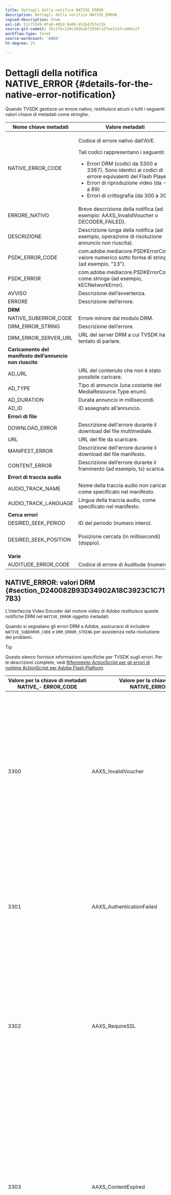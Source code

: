 ```yaml
---
title: Dettagli della notifica NATIVE_ERROR
description: Dettagli della notifica NATIVE_ERROR
copied-description: true
exl-id: 51c75349-0fa8-405d-9e09-b51b425fe21b
source-git-commit: 1bc2f6c230c262babf2958c32fee31afcad04c2f
workflow-type: tm+mt
source-wordcount: '6868'
ht-degree: 2%

---
```


# Dettagli della notifica NATIVE_ERROR {#details-for-the-native-error-notification}

Quando TVSDK gestisce un errore nativo, restituisce alcuni o tutti i seguenti valori chiave di metadati come stringhe.

<table id="table_7F713B7A56024D8DA3C84E449D09CC91"> 
 <thead> 
  <tr> 
   <th colname="col1" class="entry"> Nome chiave metadati </th> 
   <th colname="col2" class="entry"> Valore metadati </th> 
  </tr> 
 </thead>
 <tbody> 
  <tr> 
   <td colname="col1"><span class="codeph"> NATIVE_ERROR_CODE</span> </td> 
   <td colname="col2"> <p>Codice di errore nativo dall'AVE. </p> <p>Tali codici rappresentano i seguenti: 
     <ul id="ul_1F33D523DDFE4CE8B4F0DC279FF7E4F8"> 
      <li id="li_07A2D9BEE6364935A61EF3BD4AB6DE27">Errori DRM (codici da 3300 a 3367). Sono identici ai codici di errore equivalenti del Flash Player </li> 
      <li id="li_433BA22DE3504AEEB623598BB4F939FA">Errori di riproduzione video (da -1 a 89) </li> 
      <li id="li_B347CB151DB94DE0A1DDEB1B33D2DABA">Errori di crittografia (da 300 a 307) </li> 
     </ul> </p> </td> 
  </tr> 
  <tr> 
   <td colname="col1"><span class="codeph"> ERRORE_NATIVO</span> </td> 
   <td colname="col2">Breve descrizione della notifica (ad esempio: <span class="codeph"> AAXS_InvalidVoucher</span> o <span class="codeph"> DECODER_FAILED</span>). </td> 
  </tr> 
  <tr> 
   <td colname="col1"><span class="codeph"> DESCRIZIONE</span> </td> 
   <td colname="col2"> Descrizione lunga della notifica (ad esempio, operazione di risoluzione annuncio non riuscita). </td> 
  </tr> 
  <tr> 
   <td colname="col1"><span class="codeph"> PSDK_ERROR_CODE</span> </td> 
   <td colname="col2"><span class="codeph"> com.adobe.mediacore.PSDKErrorCode</span> valore numerico sotto forma di stringa (ad esempio, "13"). </td> 
  </tr> 
  <tr> 
   <td colname="col1"><span class="codeph"> PSDK_ERROR</span> </td> 
   <td colname="col2"><span class="codeph"> com.adobe.mediacore.PSDKErrorCode</span> come stringa (ad esempio, <span class="codeph"> kECNetworkError</span>). </td> 
  </tr> 
  <tr> 
   <td colname="col1"><span class="codeph"> AVVISO</span> </td> 
   <td colname="col2"> Descrizione dell’avvertenza. </td> 
  </tr> 
  <tr> 
   <td colname="col1"><span class="codeph"> ERRORE</span> </td> 
   <td colname="col2"> Descrizione dell’errore. </td> 
  </tr> 
  <tr> 
   <td colname="col1"><b>DRM</b> </td> 
   <td colname="col2"></td> 
  </tr> 
  <tr> 
   <td colname="col1"><span class="codeph"> NATIVE_SUBERROR_CODE</span> </td> 
   <td colname="col2"> Errore minore dal modulo DRM. </td> 
  </tr> 
  <tr> 
   <td colname="col1"><span class="codeph"> DRM_ERROR_STRING</span> </td> 
   <td colname="col2"> Descrizione dell’errore. </td> 
  </tr> 
  <tr> 
   <td colname="col1"><span class="codeph"> DRM_ERROR_SERVER_URL</span> </td> 
   <td colname="col2"> URL del server DRM a cui TVSDK ha tentato di parlare. </td> 
  </tr> 
  <tr> 
   <td colname="col1"><b>Caricamento del manifesto dell’annuncio non riuscito</b> </td> 
   <td colname="col2"></td> 
  </tr> 
  <tr> 
   <td colname="col1"><span class="codeph"> AD_URL</span> </td> 
   <td colname="col2"> URL del contenuto che non è stato possibile caricare. </td> 
  </tr> 
  <tr> 
   <td colname="col1"><span class="codeph"> AD_TYPE</span> </td> 
   <td colname="col2">Tipo di annuncio (una costante del <span class="codeph"> MediaResource.Type</span> enum). </td> 
  </tr> 
  <tr> 
   <td colname="col1"><span class="codeph"> AD_DURATION</span> </td> 
   <td colname="col2"> Durata annuncio in millisecondi. </td> 
  </tr> 
  <tr> 
   <td colname="col1"><span class="codeph"> AD_ID</span> </td> 
   <td colname="col2"> ID assegnato all’annuncio. </td> 
  </tr> 
  <tr> 
   <td colname="col1"><b>Errori di file</b> </td> 
   <td colname="col2"></td> 
  </tr> 
  <tr> 
   <td colname="col1"><span class="codeph"> DOWNLOAD_ERROR</span> </td> 
   <td colname="col2"> Descrizione dell'errore durante il download del file multimediale. </td> 
  </tr> 
  <tr> 
   <td colname="col1"><span class="codeph"> URL</span> </td> 
   <td colname="col2"> URL del file da scaricare. </td> 
  </tr> 
  <tr> 
   <td colname="col1"><span class="codeph"> MANIFEST_ERROR</span> </td> 
   <td colname="col2"> Descrizione dell'errore durante il download del file manifesto. </td> 
  </tr> 
  <tr> 
   <td colname="col1"><span class="codeph"> CONTENT_ERROR</span> </td> 
   <td colname="col2">Descrizione dell’errore durante il frammento (ad esempio, <span class="codeph"> ts</span>) scarica. </td> 
  </tr> 
  <tr> 
   <td colname="col1"><b>Errori di traccia audio</b> </td> 
   <td colname="col2"></td> 
  </tr> 
  <tr> 
   <td colname="col1"><span class="codeph"> AUDIO_TRACK_NAME</span> </td> 
   <td colname="col2"> Nome della traccia audio non caricata, come specificato nel manifesto. </td> 
  </tr> 
  <tr> 
   <td colname="col1"><span class="codeph"> AUDIO_TRACK_LANGUAGE</span> </td> 
   <td colname="col2"> Lingua della traccia audio, come specificato nel manifesto. </td> 
  </tr> 
  <tr> 
   <td colname="col1"><b>Cerca errori</b> </td> 
   <td colname="col2"></td> 
  </tr> 
  <tr> 
   <td colname="col1"><span class="codeph"> DESIRED_SEEK_PERIOD</span> </td> 
   <td colname="col2"> ID del periodo (numero intero). </td> 
  </tr> 
  <tr> 
   <td colname="col1"><span class="codeph"> DESIRED_SEEK_POSITION</span> </td> 
   <td colname="col2"> <p>Posizione cercata (in millisecondi) (doppio). </p> </td> 
  </tr> 
  <tr> 
   <td colname="col1"><b>Varie</b> </td> 
   <td colname="col2"></td> 
  </tr> 
  <tr> 
   <td colname="col1"><span class="codeph"> AUDITUDE_ERROR_CODE</span> </td> 
   <td colname="col2"> Codice di errore di Auditude (numero). </td> 
  </tr> 
 </tbody> 
</table>

## NATIVE_ERROR: valori DRM {#section_D240082B93D34902A18C3923C1C717B3}

L&#39;interfaccia Video Encoder del motore video di Adobe restituisce queste notifiche DRM nel `NATIVE_ERROR` oggetto metadati.

Quando si segnalano gli errori DRM a Adobe, assicurarsi di includere `NATIVE_SUBERROR_CODE` e `DRM_ERROR_STRING` per assistenza nella risoluzione dei problemi.

>[!TIP]
>
>Questo elenco fornisce informazioni specifiche per TVSDK sugli errori. Per le descrizioni complete, vedi [Riferimento ActionScript per gli errori di runtime ActionScript per Adobe Flash Platform](https://help.adobe.com/en_US/FlashPlatform/reference/actionscript/3/runtimeErrors.html#3300).

<table id="table_CD59A859865F4FFDBAA249C89C74770A"> 
 <thead> 
  <tr> 
   <th colname="col1" class="entry"> Valore per la chiave di metadati NATIVE_- ERROR_CODE </th> 
   <th colname="col2" class="entry"> Valore per la chiave di metadati NATIVE_ERROR_NAME </th> 
   <th colname="col3" class="entry"> Significato </th> 
  </tr>
 </thead>
 <tbody> 
  <tr> 
   <td colname="col1"> 3300 </td> 
   <td colname="col2"><span class="codeph"> AAXS_InvalidVoucher</span> </td> 
   <td colname="col3"> 
    <ul id="ul_516E4CB32D624B22892DDB9266CB04CA"> 
     <li id="li_348FC0F38B11417994119B61C9244076">Quali sono le funzioni del software del distributore: 
      <ul id="ul_7AFD45CF92454BA4927783FAA628FBC4"> 
       <li id="li_0D9CCE61612643648C12DCDDD252E52A">Se utilizzi Google Chrome e sei in modalità di navigazione in incognito e la versione del Flash Player è inferiore a 11.6, questo errore potrebbe verificarsi. <p>Consigliamo al lettore di controllare il numero di versione del browser e consigliare all’utente di uscire dalla modalità in incognito. </p> </li> 
       <li id="li_1DC6B755BD0840D48BEC92568FD330BA">Richiedere nuovamente la licenza. <p>Se la richiesta ha esito positivo, non è necessario registrare o inoltrare la richiesta. Se la richiesta non ha esito positivo, registra il contenuto che ha causato l’errore. <span class="codeph"> subErrorId</span> se presente, contiene un errore di riga. </p> </li> 
      </ul> </li> 
     <li id="li_060B5D60C9BB419CBFA7B062FBCF2632">Cosa deve fare il distributore: 
      <ul id="ul_FADB29DBF0DA4A0E8E54134AEB7DCD8A"> 
       <li id="li_FC5B1C04D21E4AECB0EBD9ADD3198504">Se i nuovi tentativi non hanno esito positivo in configurazioni diverse da Chrome con Flash inferiore alla versione 11.6, potrebbe essersi verificato un errore nella confezione. </li> 
       <li id="li_A720ECE591254021879B335B81B1F76D">Verifica se il problema è specifico di un determinato contenuto e crea un nuovo pacchetto. </li> 
      </ul> </li> 
    </ul> </td> 
  </tr> 
  <tr> 
   <td colname="col1"> 3301 </td> 
   <td colname="col2"><span class="codeph"> AAXS_AuthenticationFailed</span> </td> 
   <td colname="col3"> <p>Autenticazione o autorizzazione del client non riuscita. </p> 
    <ul id="ul_BE77AC1848FB4C09B6318359ACF1B8EE"> 
     <li id="li_6FB37D317D174E8488C5070D20CD241C">Il software del distributore deve intraprendere tutte le azioni necessarie per ristabilire le credenziali dell'utente o guidare l'utente ad acquisire l'accesso al contenuto. </li> 
     <li id="li_BE071D59805B42D38E3E7650BC936417">Il distributore deve verificare che il meccanismo di autorizzazione e autenticazione del distributore funzioni correttamente. <p>Se i distributori non prevedono di utilizzare le funzioni di autenticazione o autorizzazione, devono verificare se la policy del contenuto offensivo richiede l’autenticazione e vedere Diagnostica delle discrepanze tra policy e licenze. </p> </li> 
    </ul> <p>Per ulteriori informazioni su questo codice di errore, vedi <a href="https://forums.adobe.com/thread/1277149" format="https" scope="external"> Cause e risoluzione dell'errore DRM 3301</a>. </p> </td> 
  </tr> 
  <tr> 
   <td colname="col1"> 3302 </td> 
   <td colname="col2"><span class="codeph"> AAXS_RequireSSL</span> </td> 
   <td colname="col3"> <p>In Access 4.0 e versioni successive, questo errore viene generato in iOS quando l'URL della chiave remota non utilizza HTTPS come schema. HTTPS è obbligatorio. </p> 
    <ul id="ul_3D47777BBCA14B67B107FBBE3E37E40C"> 
     <li id="li_7F7BBB27AE754CC39ABAAF9269739C49">Se il distributore utilizza una versione precedente ad Access v4 o la versione almeno 4 ma la piattaforma non è iOS, il software del distributore dovrebbe registrare l’errore. <p>L’errore viene generato solo su iOS. </p> </li> 
     <li id="li_D83C427D2A0D47408F723EF7195070B6">Se il software del distributore è almeno Adobe Access versione 4 e la piattaforma è iOS, i distributori devono modificare l’URL del server della chiave remota che utilizzano in HTTPS. <p>Se utilizzavano solo HTTP, i distributori potrebbero dover impostare un server HTTPS. In caso contrario, i distributori devono inviare le informazioni registrate ad Adobe e inoltrare il problema. </p> </li> 
    </ul> </td> 
  </tr> 
  <tr> 
   <td colname="col1"> 3303 </td> 
   <td colname="col2"><span class="codeph"> AAXS_ContentExpired</span> </td> 
   <td colname="col3"> <p>Il contenuto che stai visualizzando è scaduto in base alle regole impostate dal provider di contenuti. subErrorId contiene un errore specifico del client o un errore di riga. </p> <p> 
     <ul id="ul_1E4B3B8AE87A4E79997553BB2A0E52B9"> 
      <li id="li_EE3F2EEBF73743B9A38E4FCB7531E275">Il software del distributore deve tentare di riacquisire la licenza dal server una sola volta per determinare se è disponibile una nuova licenza non scaduta. <p>Se non è disponibile alcuna licenza o la licenza è scaduta, consentire all'utente di acquisire una nuova licenza o informare l'utente che il contenuto non può essere visualizzato.Se il contenuto è stato compilato con un criterio che ha una data di scadenza/fine, i registri del server licenze segnalano <span class="codeph"> Eccezione PolicyEvaluation</span> e dichiarano che la Data di fine del criterio è scaduta (codice di errore server 303). Controllare i file di registro del server per verificare. </p> <p>Se possibile, i clienti devono controllare la policy utilizzata durante la creazione dell’imballaggio per verificare se è scaduta. Lo strumento da riga di comando Java è: 
        <code>
         java&nbsp;-jar&nbsp;libs/AdobePolicyManager.jar&nbsp;&nbsp;&nbsp;detail&nbsp;demo.pol
        </code> </p> </li> 
      <li id="li_50DBE680D8F04E7DA3E29C65A93188E7">Il distributore deve confermare se le date di scadenza della licenza sono configurate come previsto. </li> 
     </ul> </p> <p>Per ulteriori informazioni su questo codice di errore, vedi <a href="https://forums.adobe.com/thread/1300813" format="https" scope="external"> 3303 (Contenuto scaduto) con AMS/FMS che utilizza un Live Stream?</a>. </p> </td> 
  </tr> 
  <tr> 
   <td colname="col1"> 3304 </td> 
   <td colname="col2"><span class="codeph"> AAXS_AuthorizationFailed</span> </td> 
   <td colname="col3">Per ulteriori informazioni su questo codice di errore, vedi <a href="https://forums.adobe.com/thread/1277149" format="https" scope="external"> Cause e risoluzione dell'errore DRM 3301</a>. </td> 
  </tr> 
  <tr> 
   <td colname="col1"> 3305 </td> 
   <td colname="col2"><span class="codeph"> AAXS_ServerConnectionFailed</span> </td> 
   <td colname="col3"> <p>Timeout della connessione ai server licenze o di dominio a causa di un ritardo della rete o della modalità offline del client. Normalmente subErrorId contiene codice di ritorno HTTP. </p> 
    <ul id="ul_938C7D8F07F64B4FA71A09DDF37E2E64"> 
     <li id="li_6648EA0049094E369BD9AE9CCA6B148D">Il software del distributore deve tentare una connessione di rete a un server funzionante. <p>Se il tentativo non riesce, richiedere all'utente di riconnettersi alla rete. Se il tentativo ha esito positivo, registralo. </p> </li> 
     <li id="li_2ECA2C04BA08449DA3AD79A52EFAA229">Il distributore deve verificare che tutte le licenze e i server di dominio in uso siano online e visibili dalla rete del client. </li> 
    </ul> <p>Per ulteriori informazioni su questo codice di errore, vedi <a href="https://forums.adobe.com/thread/1284947" format="https" scope="external"> DRM 3305 [ServerConnectionFailed] cause e risoluzione</a>. </p> </td> 
  </tr> 
  <tr> 
   <td colname="col1"> 3306 </td> 
   <td colname="col2"><span class="codeph"> AAXS_ClientUpdateRequire</span> </td> 
   <td colname="col3"> Utilizza una versione più recente di TVSDK per Android. <p>Il client corrente non è in grado di completare l'azione richiesta, ma un client aggiornato potrebbe essere in grado di completare la richiesta. </p> <p>Questo può avere diverse cause: 
     <ul id="ul_2EC4D42D5273439FA1AFDA1A2578B3D6"> 
      <li id="li_FCA926F5FAED4E7190BE855545AB6ACF">È stato utilizzato un dominio condiviso non disponibile in questo client. Questo è probabilmente il caso quando la riproduzione funziona su Chrome, ma non su qualsiasi altro browser e viceversa. <p> <p>Suggerimento: Chrome utilizza una chiave PHDS/PHLS diversa rispetto agli altri browser. Per ulteriori informazioni, consulta <a href="https://adobeprimetime.zendesk.com/agent/tickets/2891" format="https" scope="external"> https://adobeprimetime.zendesk.com/agent/tickets/2891</a>. </p> </p> </li> 
      <li id="li_3B633FB699234DCEA136E9BE3CC3386D">L’applicazione sta tentando di aggiungere più sessioni DRMS quando viene eseguita su una versione di iOS precedente alla 5.0. </li> 
      <li id="li_F7ED993AF0B941A7A27216B4D587A999">La versione dei metadati è 3 o successiva se è supportata solo la versione 2. </li> 
     </ul> </p> 
    <ul id="ul_EE4AE6AD4F1745A5B5623E53B599DB62"> 
     <li id="li_7A83869D4262443DA35FA1DF8D3097DD">Il software del distributore deve avvisare l'utente e interrompere l'operazione. <p>Se il software è in grado di determinare se un aggiornamento è disponibile, indirizzare l'utente a tale aggiornamento nel modo appropriato per la piattaforma. </p> </li> 
     <li id="li_AF9C2711FDE54DA196EB9D2864632000">Se il problema si verifica a causa di un dominio condiviso, il distributore dovrà verificare con Adobe se è disponibile una libreria o un runtime aggiornato. <p>Per il runtime di Flash, il distributore può forzare direttamente l’aggiornamento nella propria applicazione. Nel caso di una libreria, il distributore dovrà ottenere una libreria aggiornata, ricreare l’applicazione e distribuirla ai propri utenti. </p> <p>Se il problema si verifica a causa di più sessioni DRMS, il distributore dovrà aggiornare la propria applicazione per controllare il numero di versione di iOS prima di aggiungere più sessioni DRMS. Oppure possono limitare la distribuzione della loro applicazione ad iOS v5 e versioni successive. </p> <p>se il problema si verifica perché la versione dei metadati è successiva alla versione 2, è probabile che i metadati siano danneggiati. Possono provare a ricostruire i metadati e guardare i risultati. Se il problema persiste, segnalalo e passa all’Adobe. </p> </li> 
    </ul> <p>Per ulteriori informazioni su questo codice di errore, vedi <a href="https://forums.adobe.com/thread/1266675" format="https" scope="external"> Come risolvere un codice di errore DRMErrorEvent 3306</a> </p> </td> 
  </tr> 
  <tr> 
   <td colname="col1"> 3307 </td> 
   <td colname="col2"><span class="codeph"> AAXS_InternalFailure</span> </td> 
   <td colname="col3"> <p>Questo in genere rappresenta un bug nel codice di accesso Adobe ed è imprevisto, a meno che non ci sia un bug noto, come di seguito. subErrorId contiene un errore specifico del client o un errore di riga. </p> 
    <ul id="ul_79F4A9655A2148519B1E9509C41F78C3"> 
     <li id="li_0E093AB4D6BD489B852279E6C1525A15">Se il browser è Chrome su Windows e la versione del Flash è 11.6 (SWF versione 19 o successiva), il software del distributore deve presupporre che l’utente abbia premuto <span class="uicontrol"> Rifiuta</span> sull’infobar e trattare come se fosse un 3368. </li> 
     <li id="li_0215D1089B344861A2C0A73E1067CFEF">Se si verifica 3307 quando il browser non è Chrome o la versione del Flash non è 11.6, il distributore deve effettuare l'escalation ad Adobe. </li> 
    </ul> <p>Importante: <span class="codeph"> 3307:1107296344 (FailedToGetBrokerHandle)</span> potrebbe verificarsi con le versioni 24-28 del browser Chrome. </p> </td> 
  </tr> 
  <tr> 
   <td colname="col1"> 3308 </td> 
   <td colname="col2"><span class="codeph"> AAXS_WrongLicenseKey</span> </td> 
   <td colname="col3"> <p>Questo errore viene generato ogni volta che la licenza in uso contiene la chiave errata per decrittografare il contenuto. subErrorId contiene un errore specifico del client o un errore di riga. </p> <p>Sembrano esserci solo due modi per generare questo bug: 
     <ul id="ul_1C955BD74C7843809D1B5A0CDCA5ED7B"> 
      <li id="li_18F0A7FDA6584887AD9DB3EDE54080D8">Il cliente ha modificato gli Adobi standard per la generazione di licenze (ad esempio, il framework Java del server concessionario di licenze). <p>In questo caso, la licenza contiene una chiave non valida che potrebbe non corrispondere ad alcun contenuto. </p> </li> 
      <li id="li_21D04ED1F1FA464785BC297D385766FF">Il cliente ha rilasciato più licenze con lo stesso ID licenza. <p>In questo caso, sul client sono disponibili più licenze che corrispondono ai metadati del contenuto e il codice di accesso ha selezionato quella errata per l’utilizzo. </p> </li> 
     </ul> </p> 
    <ul id="ul_64AEE62BE36946F290067CF475A36ECA"> 
     <li id="li_9EEB2B11A4DA41E78C5840D8FAA81F0D">Il software del distributore deve tentare di riacquistare la licenza dal server. 
      <ul id="ul_ACADC5518B054D0A853AEED2B675DB23"> 
       <li id="li_394835C8731048A5BF7D9370AC12448C">Se non è disponibile alcuna licenza o la licenza è scaduta, fornisci un flusso di lavoro che consenta all’utente di acquisire una nuova licenza, oppure informa l’utente che il contenuto non può essere guardato e segnala il problema. </li> 
       <li id="li_3FE50518BE53405F9563FA620F7EAD5F">Se si tratta di un contenuto associato a un dominio (per AIR), fornisci all’utente la possibilità di aggiungere il dominio. </li> 
      </ul> </li> 
     <li id="li_C80B353C1AEA4E9398241420CB491E84">Il distributore deve: 
      <ul id="ul_B5C50009374C4EED9B2B050B48F5F0F6"> 
       <li id="li_D5E6B760E0BC4B5C949ED1544B398838">Verificare che non siano state personalizzate le parti di rilascio delle licenze del server licenze di accesso. </li> 
       <li id="li_AA8F4E4B6DDD40BA8807C0920A92186B">Verificare che vengano rilasciati ID di licenza univoci per tutte le licenze. </li> 
       <li id="li_A2C53FE779AC4FDDB65E00A2C4F43EC4">Intensifica il problema con Adobe. </li> 
      </ul> </li> 
    </ul> </td> 
  </tr> 
  <tr> 
   <td colname="col1"> 3309 </td> 
   <td colname="col2"><span class="codeph"> AAXS_CorruptedAdditionalHeader </span> </td> 
   <td colname="col3"> <p>Ciò si verifica se l’intestazione è più grande di 65536 byte. </p> 
    <ul id="ul_82C0F688519B4F43A764D59A891F1903"> 
     <li id="li_E66AC9149A0649E88A79C5289C12C395">Il software del distributore dovrebbe registrare quale parte del contenuto ha causato l'errore. </li> 
     <li id="li_1C5916A33E7B4DC9968105B9BD20A727">Il distributore deve confermare che l’errore è riproducibile con parti specifiche di contenuto. Riconfezionare il contenuto danneggiato. </li> 
    </ul> </td> 
  </tr> 
  <tr> 
   <td colname="col1"> 3310 </td> 
   <td colname="col2"><span class="codeph"> AAXS_AppIDMismatch </span> </td> 
   <td colname="col3">L’applicazione Android non corrisponde a quella in uso. <p>L’applicazione AIR o Flash SWF corretta non è in uso. </p> </td> 
  </tr> 
  <tr> 
   <td colname="col1"> 3311 </td> 
   <td colname="col2"><span class="codeph"> AAXS_AppVersionMismatch </span> </td> 
   <td colname="col3"> Non in uso. Questo problema potrebbe ancora essere generato dallo stack versione 1.x in AIR. </td> 
  </tr> 
  <tr> 
   <td colname="col1"> 3312 </td> 
   <td colname="col2"><span class="codeph"> AAXS_LicenseIntegrity </span> </td> 
   <td colname="col3"> Per risolvere il problema, scaricare nuovamente la licenza dal server. </td> 
  </tr> 
  <tr> 
   <td colname="col1"> 3313 </td> 
   <td colname="col2"><span class="codeph"> AAXS_WriteMicrosafeFailed </span> </td> 
   <td colname="col3"> <p>Questo problema si verifica quando il sistema non è in grado di scrivere nel file system. <span class="codeph"> subErrorId</span> contiene un errore specifico del client o un errore di riga. </p> <p>In Microsoft Windows, l’errore 3313 potrebbe essere generato da Active X o NPAPI Plug Flash Player quando il contenuto crittografato ha un licenseID o un policyID troppo lungo. Ciò è dovuto alla lunghezza massima del percorso in Windows. (Il plugin Pepper non ha questo problema.) </p> <p>Vedi 3549660 di Watson </p> 
    <ul id="ul_DFD527D1E1224A439766DF7BED878E3B"> 
     <li id="li_FAF8FD98A4E8478CA7A92F770676ADFC">Il software del distributore deve richiedere all'utente di confermare che la directory utente non è bloccata né su un volume pieno o bloccato. </li> 
     <li id="li_6D1136EA750A459BBECEEE5F73F527BB">Se il distributore utilizza AIR, anziché il Flash, il problema potrebbe essere causato da una limitazione della lunghezza del percorso. <p>I distributori devono abbreviare il nome della loro applicazione AIR in modo da indicare qualcosa di ragionevole. Inoltre, pubblica di nuovo i contenuti con un tag <span class="codeph"> licenseID</span> e un <span class="codeph"> policyID</span>. </p> </li> 
    </ul> </td> 
  </tr> 
  <tr> 
   <td colname="col1"> 3314 </td> 
   <td colname="col2"><span class="codeph"> AAXS_CorruptedDRMMetadata </span> </td> 
   <td colname="col3"> <p>Questo errore indica spesso che il contenuto è stato compilato con certificati PKI di prova e che il lettore è stato compilato con PKI di produzione o viceversa. subErrorId contiene un errore specifico del client o un errore di riga. </p> 
    <ul id="ul_A122EF304CAF48A8B4DA1E3F4413E29B"> 
     <li id="li_A9A1A5B23E884C22A71E2DE7535FEB3B">Il software del distributore dovrebbe registrare quale parte del contenuto ha causato l'errore. </li> 
     <li id="li_7AD7F13A4B1B4998A7E49664E7645815">Il distributore deve confermare che l’errore è riproducibile con specifici contenuti. <p>Potrebbe essere necessario creare un nuovo pacchetto del contenuto danneggiato. </p> </li> 
    </ul> </td> 
  </tr> 
  <tr> 
   <td colname="col1"> 3315 </td> 
   <td colname="col2"><span class="codeph"> AAXS_PermissionDenied </span> </td> 
   <td colname="col3"> <p>Esistono bug noti in cui questo codice di errore viene generato quando si intende utilizzare un 3305. Per ulteriori informazioni, consulta <a href="https://forums.adobe.com/thread/1284947" format="https" scope="external"> DRM 3305 [ServerConnectionFailed] cause e risoluzione</a>. </p> <p>Il SWF remoto caricato da AIR non può accedere alle funzionalità di Flash Access. Questo codice di errore può essere generato anche se si verifica un errore di sicurezza durante l'accesso alla rete. Ad esempio, il server di destinazione non è il client a cui connettersi utilizzando il file crossdomain.xml oppure il file crossdomain.xml non è raggiungibile. </p> <p>Per ulteriori informazioni, consulta <a href="https://forums.adobe.com/thread/1266592" format="https" scope="external"> Errore DRM 3315, possibile causa principale e risoluzione</a>. </p> </td> 
  </tr> 
  <tr> 
   <td colname="col1"> 3316 </td> 
   <td colname="col2"><span class="codeph"> AXS_NOTUSED_MOVE </span> </td> 
   <td colname="col3"> Era <span class="codeph"> ADOBECPSHIM_MinorErr_MissingAdobeCPModule</span>. Spostato a 3344 a causa di un conflitto con il codice di errore del Flash. </td> 
  </tr> 
  <tr> 
   <td colname="col1"> 3317 </td> 
   <td colname="col2"><span class="codeph"> AAXS_LoadAdobeCPFailed non riuscito </span> </td> 
   <td colname="col3"> <p>Importante: si tratta di un errore raro che in genere non si verifica in un ambiente di produzione. </p> <p>Se l'errore si verifica, è possibile effettuare una delle seguenti operazioni: 
     <ul id="ul_BC435E61623444BB98A86216531DC892"> 
      <li id="li_FA433D0758B642D2AFDCF04906B3FE18">Se utilizzi AIR, reinstallalo. </li> 
      <li id="li_F08D9AAFF46244F8842DEE5FD9CBBE0A">Se si utilizza Flash Player, scaricare <span class="codeph"> AdobeCP</span> moduli. </li> 
     </ul> </p> </td> 
  </tr> 
  <tr> 
   <td colname="col1"> 3318 </td> 
   <td colname="col2"><span class="codeph"> AAXS_IncompatibleAdobeCPVersion </span> </td> 
   <td colname="col3"> Non applicabile per Android. </td> 
  </tr> 
  <tr> 
   <td colname="col1"> 3319 </td> 
   <td colname="col2"><span class="codeph"> AAXS_MissingAdobeCPGetAPI </span> </td> 
   <td colname="col3"> Non applicabile per Android. </td> 
  </tr> 
  <tr> 
   <td colname="col1"> 3320 </td> 
   <td colname="col2"><span class="codeph"> AAXS_HostAuthenticateFailed </span> </td> 
   <td colname="col3"> Non applicabile per Android. </td> 
  </tr> 
  <tr> 
   <td colname="col1"> 3321 </td> 
   <td colname="col2"><span class="codeph"> AAXS_I15nNon riuscito </span> </td> 
   <td colname="col3"> <p>Il processo di provisioning del client con le chiavi non è riuscito. subErrorId contiene un errore di riga o specifico del client o del server. </p> 
    <ul id="ul_98D919B9060A441AACB6106F6D8E8DA7"> 
     <li id="li_DCAB00A8AC4A426CBBD377374B3F71AE">Il software del distributore deve ritentare l'operazione almeno una volta. <p>Se utilizzi Google Chrome su Windows, fornisci una spiegazione su come consentire l’accesso al plug-in che non è in una sandbox. Accesso alla sandbox di Google Chrome negato</a>. </p> </li> 
     <li id="li_7FB7681FE32D444BB1BDBA3E5953A2C3">Il distributore deve completare una delle seguenti attività: 
      <ul id="ul_486B64F187C44AE3B4775953A6142836"> 
       <li id="li_095B1D4CD051427CB2BFA7082B454056">Se l’errore è coerente tra le piattaforme, devi segnalare il problema con un Adobe. </li> 
       <li id="li_0C6EB7B912FA41E59657216498DA3515">Se l’errore è limitato a Chrome su Windows, indica all’utente di consentire l’accesso al plug-in non in modalità sandbox. </li> 
      </ul> <p>I distributori devono aggiornare il proprio SWF alla versione 19 o successiva e, in caso di errore Chrome-specifico 3321, viene generato un errore 3368. L'errore 3368 può essere gestito più specificamente dal software del distributore. Questa modifica è stata introdotta nella versione 26.0.1410.43 del canale stabile di Chrome. </p> <p>Suggerimento: errore <span class="codeph"> 3321:1090519056</span> potrebbe verificarsi con le versioni di Flash Player da 11.1 a 11.6. Si consiglia di eseguire l'aggiornamento alla versione più recente del Flash Player. </p> </li> 
    </ul> <p>Per ulteriori informazioni, consulta <a href="https://forums.adobe.com/thread/1277138" format="https" scope="external"> Errore DRM 3321 cause e risoluzione</a>. </p> </td> 
  </tr> 
  <tr> 
   <td colname="col1"><b>Errori di danneggiamento dell’archivio globale</b> </td> 
   <td colname="col2"> </td>
   <td colname="col3"> </td>
  </tr> 
  <tr> 
   <td colname="col1"> 3322 </td> 
   <td colname="col2"><span class="codeph"> AAXS_DeviceBindingFailed </span> </td> 
   <td colname="col3"> <p>Il dispositivo non corrisponde alla configurazione presente al momento dell'inizializzazione. subErrorId contiene un errore di riga o specifico del client. </p> <p>Il software del distributore deve eseguire una delle seguenti operazioni: 
     <ul id="ul_444401051A2E407B95BC44491E9BB71C"> 
      <li id="li_93493EA05DB44CB1AEC368663F1ABA8D"> <p>Se il dispositivo non utilizza il Flash Player e utilizza AIR, iOS e così via, chiama <span class="codeph"> DRMManager.resetDRMVouchers()</span>. </p> <p>Se il problema si verifica su iOS in una fase di sviluppo, chiedi allo sviluppatore di confermare se il problema viene osservato quando si passa da una build scaricata da sistemi di distribuzione di terze parti pre-release (ad esempio, HockeyApp) a una build locale da Xcode. Gli attributi di un’installazione precedente non vengono completamente sovrascritti quando si passa da una build distribuita da HockeyApp a una build da Xcode. Questa situazione potrebbe attivare l'errore 3322. </p> <p>Per risolvere questo problema, lo sviluppatore deve rimuovere la build precedente dal dispositivo prima di installare la nuova build. </p> </li> 
      <li id="li_A5C9633F11584C788A2D9A23CC18FA6D">Se il dispositivo utilizza il Flash Player ed è inutilizzabile da codici di errore 3322 o 3346, vedere le istruzioni di Adobe relative alla reimpostazione programmatica dell'archivio licenze DRM <a href="https://forums.adobe.com/message/5535907#5535907" format="https" scope="external"> Errore DRM 3322/3346/3368 in Chrome (problemi della barra informazioni)</a>. </li> 
     </ul> </p> <p>Questo errore non dovrebbe verificarsi frequentemente. Negli ambienti aziendali che utilizzano profili in roaming, se un utente visualizzava contenuti protetti da DRM, la probabilità che si verifichi l’errore 3322 aumenta quando l’utente accede da computer diversi. Se possibile, il distributore deve cercare di ottenere queste informazioni dall'utente. </p> <p>Se l’errore si verifica frequentemente, passa a Adobe. È necessario notificare all'Adobe se il ripristino dell'archivio licenze ha risolto il problema o meno e indicare all'Adobe quali browser si è verificato l'errore. </p> <p>Per ulteriori informazioni, consulta i seguenti articoli: 
     <ul id="ul_C468409D1EA046178CA7F54DCDCB84EA"> 
      <li id="li_20C8CA3853574CE486F21E7A3667DAB9"><a href="https://forums.adobe.com/message/5520902" format="https" scope="external"> https://forums.adobe.com/message/5520902</a> </li> 
      <li id="li_6E6F1BD6FE7843449B3E2F06F342EFF7"><a href="https://forums.adobe.com/message/5535911" format="https" scope="external"> https://forums.adobe.com/message/5535911</a> </li> 
      <li id="li_2BE40E513A0C4BAD900C7B69FEF5D690"><a href="https://forums.adobe.com/message/5748618" format="https" scope="external"> https://forums.adobe.com/message/5748618</a> </li> 
      <li id="li_9C2BD122E3874E2893DD43E082A877E0"><a href="https://forums.adobe.com/message/6061165" format="https" scope="external"> https://forums.adobe.com/message/6061165</a> </li> 
     </ul> </p> </td> 
  </tr> 
  <tr> 
   <td colname="col1"> 3323 </td> 
   <td colname="col2"><span class="codeph"> AAXS_CorruptGlobalStateStore </span> </td> 
   <td colname="col3"> <p>I file utilizzati dal client DRM sono stati modificati in modo imprevisto. subErrorId contiene un errore di riga o specifico del client. </p> 
    <ul id="ul_96EA771046CA4B2B9FAE24D493F43FF2"> 
     <li id="li_D2693CD8EFEF46108828BA17E3F54FF6">Il software del distributore deve guidare l'utente a reimpostare nello stesso modo di 3322. </li> 
     <li id="li_0149B82436B64E28AC2B8C9B0EB09898">Se la frequenza degli errori del GlobalStore è superiore a quella prevista per i dischi rigidi della base utente, portare il problema all'Adobe. </li> 
    </ul> </td> 
  </tr> 
  <tr> 
   <td colname="col1"> 3324 </td> 
   <td colname="col2"><span class="codeph"> AAXS_MachineTokenInvalid </span> </td> 
   <td colname="col3"> Reimpostare l'archiviazione locale DRM per questa applicazione. Chiamare DRMManager.resetDRM. <p>È possibile che il server licenze non sia in grado di connettersi al server Elenco di revoche di certificati (CRL) per aggiornare i file CRL oppure che il computer client richieda una licenza o un'autenticazione revocata dal server licenze. </p> <p>Nei registri del server, il codice di errore 111 è MachineTokenInvalid. Tuttavia, a livello di client, il codice di errore 111 viene convertito nel codice di errore 3324. </p> <p>L'amministratore del server licenze DRM deve verificare se il server licenze del cliente è stato in grado di recuperare i file CRL di Adobe. Se il cliente utilizza Tomcat, può controllare<span class="filepath"> tomcat/temp/</span> per verificare se sono presenti 4 file CRL. </p> 
    <ul id="ul_23B7F1A104AF49E79EA87DB8E15E337E"> 
     <li id="li_855D87F251184FE688A8D5FA0F6C9EF5">Se i file si trovano in questa directory, fare doppio clic sui file in Esplora risorse e nell'applicazione del visualizzatore CRL, verificare se uno dei file è scaduto. </li> 
     <li id="li_58EC4EDA2B5146188A0FF7B33C91E2FD">Se in tomcat/temp/ non sono presenti file, si può supporre che questo server licenze non sia mai stato in grado di raggiungere il server CRL di Adobe a causa di un problema di firewall/routing. </li> 
    </ul> <p>Per ulteriori informazioni, consulta <a href="https://helpx.adobe.com/content/dam/help/en/primetime/drm/drm_secure_deployment_guidelines.pdf" format="http" scope="external"> Regole del firewall</a>. </p> <p>Se i file CRL non sono disponibili o sono scaduti, è necessario confermare se è possibile raggiungere il server licenze. Aprire uno sniffer di rete sul server licenze del cliente, riavviare il server e richiedere a un client di richiedere una licenza al server. Puoi osservare il traffico di rete per verificare se le chiamate ai seguenti endpoint URL hanno esito positivo: <p>Suggerimento: puoi anche immettere i seguenti URL CRL in un browser per verificare se è possibile scaricare manualmente ogni file. </p> 
     <ul id="ul_9B65C7ABBDEC4AC9BF3755FFD3587971"> 
      <li id="li_6867A9050E8D421C9138AC853D1784C9"><a href="https://crl2.adobe.com/Adobe/FlashAccessIndividualizationCA.crl" format="http" scope="external"> crl2.adobe.com/Adobe/FlashAccessIndividualizationCA.crl</a> </li> 
      <li id="li_6431689260554EAFAFDA2EC31798DCB5"><a href="https://crl2.adobe.com/Adobe/FlashAccessIntermediateCA.crl" format="http" scope="external"> crl2.adobe.com/Adobe/FlashAccessIntermediateCA.crl</a> </li> 
      <li id="li_2939674D0F854ADEB67E45FD216288A2"><a href="https://crl2.adobe.com/Adobe/FlashAccessRootCA.crl" format="http" scope="external"> crl2.adobe.com/Adobe/FlashAccessRootCA.crl</a> </li> 
      <li id="li_96386E00BE9D4CB99D100057A5F7C6DD">crl3.adobe.com/AdobeSystemsIncorporated FlashAccessRuntime/LatestCRL.crl</li> 
     </ul> </p> <p>Se le regole del firewall sono aperte e non sono presenti errori 3324 correnti, potrebbe essersi verificato un problema di rete temporaneo. Controlla i registri del server del cliente, che sono probabilmente in <span class="codeph"> /tomcat/logs/</span> per determinare se si è verificato un errore quando il server licenze ha tentato di recuperare gli elenchi di revoche di certificati. <p>Importante: potrebbe verificarsi un errore quando un numero elevato (o un burst) di client segnala un errore 3324 a un problema di rete temporaneo durante il rinnovo di un file CRL. Quando il problema di rete è stato risolto, sono stati risolti anche i problemi 3324. </p> </p> <p>Se tutti e 4 i file CRL sono presenti in <span class="filepath"> tomcat/temp/</span> e i client ricevono ancora codici di errore 3324, potrebbero verificarsi problemi di accesso ai file CRL. Per risolvere il problema, è possibile esaminare i registri ed eliminare i file CRL esistenti. </p> <p>Se non si verificano problemi con il server, richiedere all'utente di eseguire la reimpostazione come descritto in 3322. </p> </td> 
  </tr> 
  <tr> 
   <td colname="col1"><b>Errori di danneggiamento dell’archivio server</b> </td> 
   <td colname="col2"> </td>
   <td colname="col3"> </td>
  </tr> 
  <tr> 
   <td colname="col1"> 3325 </td> 
   <td colname="col2"><span class="codeph"> AAXS_CorruptServerStateStore </span> </td> 
   <td colname="col3"> <p>I file utilizzati dal client DRM sono stati modificati in modo imprevisto. <span class="codeph"> subErrorId</span> contiene un errore di riga o specifico per il client. </p> 
    <ul id="ul_860D2402DA61460AB0D938F1116F6D64"> 
     <li id="li_CF368C43452B4265B62ADA3E223894BA">Il software del distributore dovrebbe riprovare, poiché AdobeCP ha eliminato internamente l’archivio server problematico e un nuovo tentativo dovrebbe riuscire. Se il nuovo tentativo non riesce, segnala il problema. </li> 
     <li id="li_51A5803A1F754970BB4EBD6494F5DC96">Se i nuovi tentativi non riescono a una velocità superiore alla percentuale di errore prevista per i dischi rigidi della base utente, inoltra il problema ad Adobe. </li> 
    </ul> </td> 
  </tr> 
  <tr> 
   <td colname="col1"> 3326 </td> 
   <td colname="col2"><span class="codeph"> AAXS_StoreTamperingDetected </span> </td> 
   <td colname="col3"> Chiamata <span class="codeph"> DRMManager.resetDRM</span>. <p>L’archivio licenze è stato manomesso/danneggiato e non può più essere utilizzato. </p> <p>Il software del distributore deve guidare l'utente a reimpostare nello stesso modo descritto in 3322. </p> </td> 
  </tr> 
  <tr> 
   <td colname="col1"> 3327 </td> 
   <td colname="col2"><span class="codeph"> AAXS_ClockTamperingDetected </span> </td> 
   <td colname="col3"> Correggi l'orologio o acquisisci <span class="codeph"> Authn/Lic/Domain</span> di nuovo la licenza. </td> 
  </tr> 
  <tr> 
   <td colname="col1"><b>Errori server di autenticazione/licenza/dominio</b> </td> 
   <td colname="col2"> </td>
   <td colname="col3"> </td>
  </tr> 
  <tr> 
   <td colname="col1"> 3328 </td> 
   <td colname="col2"><span class="codeph"> AAXS_ServerErrorTryAgain </span> </td> 
   <td colname="col3"> <p>Si tratta di un errore lato server in cui il server non è riuscito a completare la richiesta dal client. Questo errore può verificarsi quando, ad esempio, il server è occupato, HTTP/500, il server non dispone della chiave necessaria per decrittografare la richiesta e così via. </p> <p>Sul client non è possibile determinare cosa è andato storto. Il cliente deve rivedere i registri del server di accesso di Adobe, che in genere vengono chiamati <span class="codeph"> AdobeFlashAccess.log</span>, per determinare l'errore. Nel registro è sempre presente una traccia dello stack descrittiva per indicare il problema. <span class="codeph"> subErrorId</span> contiene un errore di riga o specifico per il server. </p> <p>Il distributore deve esaminare i registri del server per identificare quale server sta inviando questo errore. Per gli errori 3328 con codice di errore secondario 101, il server non può decrittografare la richiesta. Il cliente deve verificare che i certificati del server licenze/trasporto installati nel server licenze corrispondano e corrispondano ai certificati utilizzati durante la creazione del pacchetto. </p> <p>Inoltre, se i clienti utilizzano l’implementazione di riferimento, devono assicurarsi che non vi siano errori di battitura nel <span class="codeph"> flashaccess-refimpl.properties</span> file in cui sono specificati i certificati principali e aggiuntivi. </p> </td> 
  </tr> 
  <tr> 
   <td colname="col1"> 3329 </td> 
   <td colname="col2"><span class="codeph"> AAXS_ApplicationSpecificError </span> </td> 
   <td colname="col3"> <p>Il codice di errore secondario specifico dell'applicazione non è noto al Flash Access. <span class="codeph"> subErrorId</span> contiene un errore specifico del server di licenze personalizzate per gli editori. Il server ha restituito un errore nello spazio dei nomi specifico dell'applicazione. </p> </td> 
  </tr> 
  <tr> 
   <td colname="col1"> 3330 </td> 
   <td colname="col2"><span class="codeph"> AAXS_NeedAuthentication </span> </td> 
   <td colname="col3"> <p>Questo errore si verifica quando il contenuto è configurato per richiedere ai client di eseguire l’autenticazione prima di ottenere le licenze. </p> 
    <ul id="ul_712D29B8B5A6401FB014C4A283918E32"> 
     <li id="li_2D56905EB50D4FDEAD69CA8EAE38AD1A">Il software del distributore deve autenticare l'utente e quindi acquisire nuovamente la licenza. <p>Se il servizio non intende utilizzare l’autenticazione, registra l’identificazione del contenuto che sta causando questo errore. </p> </li> 
     <li id="li_B3BCF899B8BE41C7A4F7CF84B0503483">Questo errore non deve richiedere un'escalation, a meno che il contenuto non debba essere configurato per richiedere l'autenticazione. <p>In questo caso, crea un nuovo pacchetto del contenuto offensivo con le policy appropriate. Se il contenuto è confezionato correttamente, consulta Diagnostica delle discrepanze di criteri/licenze. </p> </li> 
    </ul> </td> 
  </tr> 
  <tr> 
   <td colname="col1"> <b>Errori di imposizione licenze non trattati in precedenza</b> </td> 
   <td colname="col2"> </td>
   <td colname="col3"> </td>
  </tr> 
  <tr> 
   <td colname="col1"> 3331 </td> 
   <td colname="col2"><span class="codeph"> AAXS_ContentNotYetValid </span> </td> 
   <td colname="col3"> <p>La licenza acquisita non è ancora valida. Per risolvere il problema, verificare che l'orologio del client non sia impostato correttamente. Per impostare l'orologio del client, ricompilare il contenuto o modificare la configurazione del server licenze. </p> </td> 
  </tr> 
  <tr> 
   <td colname="col1"> 3332 </td> 
   <td colname="col2"><span class="codeph"> AAXS_CachedLicenseExpired </span> </td> 
   <td colname="col3"> Riacquisire la licenza dal server. </td> 
  </tr> 
  <tr> 
   <td colname="col1"> 3333 </td> 
   <td colname="col2"><span class="codeph"> AAXS_PlaybackWindowExpired </span> </td> 
   <td colname="col3"> <p>È necessario avvisare gli utenti che non possono riprodurre questo contenuto fino alla scadenza del criterio. </p> </td> 
  </tr> 
  <tr> 
   <td colname="col1"> 3334 </td> 
   <td colname="col2"><span class="codeph"> AAXS_InvalidDRMPlatform </span> </td> 
   <td colname="col3"> <p>Questa piattaforma non è autorizzata a riprodurre il contenuto perché, ad esempio, il provider di contenuti ha configurato l’accesso Adobe per negare il contenuto all’accesso Adobe su una piattaforma oppure una licenza condivisa legata al dominio è associata a un token di dominio condiviso destinato a una partizione diversa. </p> <p>CDM potrebbe generare questo errore se il contenuto non è stato incluso in un pacchetto utilizzando una certificazione Packager appropriata (con funzionalità CDM gestita). </p> <p>Se il contenuto viene compilato con un certificato PHDS/PHLS errato, potrebbe funzionare in Chrome ma non in altri browser (o viceversa). <p>Suggerimento: Chrome utilizza certificati PHDS/PHLS diversi. </p>Per confermare il certificato utilizzato, dump i dettagli dei metadati del contenuto e cerca il <i>certificati dei destinatari</i>. Per ulteriori informazioni, consulta <a href="https://adobeprimetime.zendesk.com/agent/tickets/2891" format="https" scope="external"> https://adobeprimetime.zendesk.com/agent/tickets/2891</a>. </p> </td> 
  </tr> 
  <tr> 
   <td colname="col1"> 3335 </td> 
   <td colname="col2"><span class="codeph"> AAXS_InvalidDRMVersion </span> </td> 
   <td colname="col3"> Effettua l’aggiornamento alla versione più recente di TVSDK per Android. <p>Per risolvere il problema, completa una delle seguenti attività: 
     <ul id="ul_BF1742948BC9461CB8686DE70124D3CD"> 
      <li id="li_690D440C94CC45A0AE55EC319B1C4C23">Aggiornare AIR </li> 
      <li id="li_CDD20251C881466E88BE7BBB53D61EBC">Ad Flash Player, aggiorna il modulo AdobeCP e riprova la riproduzione. </li> 
     </ul> </p> </td> 
  </tr> 
  <tr> 
   <td colname="col1"> 3336 </td> 
   <td colname="col2"><span class="codeph"> AAXS_InvalidRuntimePlatform </span> </td> 
   <td colname="col3"> <p>A questa piattaforma non è consentito riprodurre il contenuto perché, ad esempio, il provider di contenuti ha configurato Accesso per negare il contenuto a FP/AIR su una piattaforma. </p> </td> 
  </tr> 
  <tr> 
   <td colname="col1"> 3337 </td> 
   <td colname="col2"><span class="codeph"> AAXS_InvalidRuntimeVersion </span> </td> 
   <td colname="col3"> Effettua l’aggiornamento alla versione più recente di TVSDK per Android. <p>Ciò si verifica se il contenuto o il server è configurato per negare la riproduzione a una particolare versione del Flash o dei runtime di AIR. </p> 
    <ul id="ul_B0732D941256483CABBDD30C9BF43249"> 
     <li id="li_72782B1D638F48C0B87084689FB9C798">Se l'utente utilizza un Flash operativo in cui è possibile eseguire l'aggiornamento, il software del distributore deve richiedere all'utente di eseguire l'aggiornamento del Flash e riprovare. In caso contrario, consigliare all'utente di utilizzare un computer diverso. </li> 
     <li id="li_1E3FD93CE39E43F2B7D961299B1211DA">Se si sospetta l’errore 3337s, identifica se si verifica per contenuto specifico e crea un nuovo pacchetto di tale contenuto. Se il contenuto è stato compilato correttamente, consulta Diagnostica delle discrepanze tra criteri e licenze </li> 
    </ul> </td> 
  </tr> 
  <tr> 
   <td colname="col1"> 3338 </td> 
   <td colname="col2"><span class="codeph"> AAXS_UnknownConnectionType </span> </td> 
   <td colname="col3"> <p>Impossibile rilevare il tipo di connessione e il criterio richiede l'attivazione della protezione dell'output. Questo problema è previsto solo se il contenuto viene collocato per richiedere la protezione dell'uscita digitale o analogica. </p> <p>Un problema nelle versioni del Flash Player precedenti alla versione 11.8.800.168 ha causato occasionalmente l’errore 3338 nei contenuti per i quali i criteri indicavano che la protezione dei contenuti è <span class="codeph"> USA SE DISPONIBILE</span>. Questo problema è stato risolto nelle versioni 11.8.800.168 e successive. </p> 
    <ul id="ul_4B6CA26A53F84838B5B95400925464D4"> 
     <li id="li_CBD890F467E449EBB5116E1561252058">Il software del distributore sceglie una variante del contenuto che non richiede la protezione dell'uscita (ad esempio una variante SD di un flusso HD). <p>Se l’errore 3338 si verifica il <span class="codeph"> USE_IF_AVAILABLE </span> contenuto, verifica il numero di versione del lettore. Se la versione del lettore è precedente alla 11.8.800.168, consigliare all'utente di aggiornare il Flash Player. Se si verifica l’errore 3338 nelle versioni precedenti alla 11.8.800.168, registra il contenuto che ha causato l’errore. </p> </li> 
     <li id="li_62886C1D96264B129928A7E29E6C70E1">Il distributore deve verificare quale contenuto è la causa di questo errore e verificare che il criterio del contenuto sia impostato <span class="codeph"> NO_PROTECTION</span> o <span class="codeph"> USE_IF_AVAILABLE</span> per le uscite analogiche e digitali. <p>Se il contenuto viene involontariamente fornito con <span class="codeph"> NO_OUTPUT</span> o <span class="codeph"> OBBLIGATORIO</span>, crea un nuovo pacchetto del contenuto. Se il contenuto è stato compilato correttamente, consulta la sezione Diagnostica delle discrepanze tra criteri e licenze. In caso contrario, passa all'Adobe. </p> </li> 
    </ul> <p>Per ulteriori informazioni, consulta <a href="https://forums.adobe.com/message/5518688" format="https" scope="external"> Si verificano errori 3338 imprevisti quando i criteri DRM sono impostati su USE_IF_AVAILABLE?</a> </p> </td> 
  </tr> 
  <tr> 
   <td colname="col1"> 3339 </td> 
   <td colname="col2"><span class="codeph"> AAXS_NoAnalogPlaybackAllowed </span> </td> 
   <td colname="col3"> Impossibile riprodurre su una periferica analogica. Per risolvere il problema, collegare un dispositivo digitale. </td> 
  </tr> 
  <tr> 
   <td colname="col1"> 3340 </td> 
   <td colname="col2"><span class="codeph"> AAXS_NoAnalogProtectionAvail </span> </td> 
   <td colname="col3"> Impossibile riprodurre il contenuto. La periferica di visualizzazione esterna analogica collegata (monitor/TV) non dispone delle funzionalità corrette (ad esempio, la periferica non dispone di Macrovision o ACP). </td> 
  </tr> 
  <tr> 
   <td colname="col1"> 3341 </td> 
   <td colname="col2"><span class="codeph"> AAXS_NoDigitalPlaybackAllowed </span> </td> 
   <td colname="col3"> Impossibile riprodurre il contenuto su un dispositivo digitale. <p>Importante: questo problema non deve verificarsi in un ambiente di produzione, perché gli editori di contenuti non devono impedire la riproduzione digitale. </p> </td> 
  </tr> 
  <tr> 
   <td colname="col1"> 3342 </td> 
   <td colname="col2"><span class="codeph"> AAXS_NoDigitalProtectionAvail </span> </td> 
   <td colname="col3"> Il dispositivo di visualizzazione digitale esterno collegato (monitor/TV) non dispone delle funzionalità corrette. Ad esempio, il dispositivo non dispone di HDCP. </td> 
  </tr> 
  <tr> 
   <td colname="col1"> 3343 </td> 
   <td colname="col2"><span class="codeph"> AAXS_IntegrityVerificationFailed </span> </td> 
   <td colname="col3"> <p>Non applicabile per Android. </p> <p>Questo errore si verifica inizialmente dopo il rilascio di una nuova versione del Flash. Ciò si verifica perché il Flash è stato aggiornato mentre il Flash era aperto, il che mette il Flash in uno stato errato fino al riavvio del browser. </p> 
    <ul id="ul_A0AC4A77550E40409A04BD33748EA987"> 
     <li id="li_F41C1ABD838D41ABB0DF65093E664A29">Il software del distributore deve completare le seguenti attività: 
      <ul id="ul_79B2AB1372074D448F129851AA24F985"> 
       <li id="li_B93EDD263D78434FAF198A01938D3508">Consiglia all’utente di chiudere o chiudere tutti i browser e quindi riaprire. </li> 
       <li id="li_ADFBCFA66AD849E18DB390455458528E">Verificare se la versione del Flash è corrente. <p>Se la versione non è corrente, consigliare al cliente di eseguire l'aggiornamento, chiudere tutte le schede nel browser e riaprire. </p> </li> 
      </ul> </li> 
     <li id="li_281B54582B5949AEA7D166246917EE41">Se dopo il riavvio del browser si verifica un errore, effettua un'escalation fino all'Adobe. <p>Quando viene rilasciata una nuova versione, ti consigliamo di contattare il supporto Adobe per verificare se il problema degli aggiornamenti in background è stato risolto. </p> </li> 
    </ul> </td> 
  </tr> 
  <tr> 
   <td colname="col1"> 3344 </td> 
   <td colname="col2"><span class="codeph"> AAXS_MissingAdobeCPModule </span> </td> 
   <td colname="col3"> Non applicabile per Android. </td> 
  </tr> 
  <tr> 
   <td colname="col1"> 3345 </td> 
   <td colname="col2"><span class="codeph"> AAXS_DRMNoAccessError </span> </td> 
   <td colname="col3"> <p>Non applicabile per Android. </p> <p>Questo errore si verifica quando parte del Flash o AIR non è stata installata correttamente. </p> <p>Il software del distributore deve effettuare una delle seguenti operazioni: 
     <ul id="ul_D1188E2D4FDF4BD89A04F5629D75D981"> 
      <li id="li_B33FBCA5D4534D668B86A5E93DB3A809">Chiedere all'utente di disinstallare e reinstallare AIR. </li> 
      <li id="li_B7D2388E9FA84C26AF1C87B48AF9EF16">Per Flash Player, chiama <span class="codeph"> System.update</span>. </li> 
     </ul> </p> </td> 
  </tr> 
  <tr> 
   <td colname="col1"> 3346 </td> 
   <td colname="col2"><span class="codeph"> AAXS_MigrationFailed </span> </td> 
   <td colname="col3"> 
    <ul id="ul_518AD4931CC64EB3A962DD451E6C5067"> 
     <li id="li_3C44F0740B08490E9C62D89C40B57DC2">Il software del distributore deve effettuare una delle seguenti operazioni: 
      <ul id="ul_7D90526684BF4EB2BBADCF598AA13086"> 
       <li id="li_D15B4BEDAF7340F6B9BC886DF6E346EC">Se AIR, chiama <span class="codeph"> DRMManager.resetDRMVouchers()</span> </li> 
       <li id="li_40A51D35408249CFA28DBC49FDA3408B">Se il Flash non è utilizzabile a causa di un codice di errore 3322 o 3346, gli utenti devono passare a <a href="https://forums.adobe.com/message/5535907#5535907" format="http" scope="external"> https://forums.adobe.com/message/5535907#5535907</a> e seguire le istruzioni dell'Adobe per reimpostare a livello di programmazione l'archivio licenze DRM. </li> 
      </ul> </li> 
     <li id="li_0464471E4A094C80BF2986694341921A">Se questo errore si verifica di frequente, il distributore deve fornire i dettagli sulla versione del lettore di frequenza e sulla versione del browser da Adobe. </li> 
    </ul> <p>Per ulteriori informazioni, consulta i seguenti articoli del forum: 
     <ul id="ul_44E0077FEAA749CC9549BF3846065304"> 
      <li id="li_2BE3B2443380415DA73B7AA3B6547B31"><a href="https://forums.adobe.com/message/5520902" format="https" scope="external"> Errore DRM 3322/3346/3368 in Chrome (problemi della barra informazioni)</a> </li> 
      <li id="li_4E5C7414756644E1AB78BE7B8112228C"><a href="https://forums.adobe.com/message/5535911" format="https" scope="external"> Errore 3322 o 3346 dopo la modifica dell'hardware</a> </li> 
     </ul> </p> </td> 
  </tr> 
  <tr> 
   <td colname="col1"> 3347 </td> 
   <td colname="col2"><span class="codeph"> AAXS_InsufficienteDeviceCapabilites </span> </td> 
   <td colname="col3"> <p>Il significato principale di questo errore è che la licenza ha un vincolo che il certificato DRM dei client indica che non può soddisfare. Le seguenti "funzionalità hardware" vengono definite al momento dell'emissione del certificato DRM client: 
     <ul id="ul_1EB6F1469C244CF0BA52C212495C053D"> 
      <li id="li_646043CE045C4DE2BBC939E1F4963DFE"><b>Bus non accessibile all'utente</b>. Se <b>true</b>, i supporti decrittografati non scorrono mai attraverso un bus o nella memoria principale in cui un’applicazione può accedervi. <p>Se <b>false</b>, il contenuto potrebbe essere accessibile all'applicazione dopo la decrittografia. </p> </li> 
      <li id="li_02AAECAF4D35447BA10554541B46DE67"><b>Directory principale hardware attendibile</b>. Se <b>true</b>, tutto il software caricato al momento dell'avvio sul dispositivo è stato convalidato in base a una chiave o a un digest disponibile solo nell'hardware. <p>Entrambi questi vincoli vengono controllati sul lato client quando la licenza viene aperta rispetto al certificato DRM per il client e l'errore è immediato. Questi vincoli possono essere controllati anche sul lato server prima di rilasciare la licenza. </p> </li> 
     </ul> </p> <p>Il significato secondario di questo errore è che la licenza ha il criterio "Jailbreak Enforcement" impostato e un jailbreak è stato rilevato sul dispositivo. Questo controllo viene eseguito periodicamente sul lato client e non può essere controllato sul lato server. </p> <p>I distributori possono aggiornare i criteri e rimuovere le restrizioni. Per i criteri di funzionalità per dispositivi, esegui il comando di aggiornamento dei criteri con <span class="codeph"> -devCapabilitiesV1</span> flag e nessun argomento. Per l'applicazione jailbreak, impostare <span class="codeph"> policy.enforceJailbreak=false</span>. </p> </td> 
  </tr> 
  <tr> 
   <td colname="col1"> 3348 </td> 
   <td colname="col2"><span class="codeph"> AAXS_HardStopIntervalExpired </span> </td> 
   <td colname="col3"> Intervallo di arresto rigido scaduto. </td> 
  </tr> 
  <tr> 
   <td colname="col1"> 3349 </td> 
   <td colname="col2"><span class="codeph"> AAXS_ServerVersionTooHigh </span> </td> 
   <td colname="col3"> Il server è in esecuzione con una versione superiore a quella supportata dal client. </td> 
  </tr> 
  <tr> 
   <td colname="col1"> 3350 </td> 
   <td colname="col2"><span class="codeph"> AAXS_ServerVersionTooLow </span> </td> 
   <td colname="col3"> Il server è in esecuzione con una versione inferiore alla versione minima supportata dal client. </td> 
  </tr> 
  <tr> 
   <td colname="col1"> 3351 </td> 
   <td colname="col2"><span class="codeph"> AAXS_DomainTokenInvalid </span> </td> 
   <td colname="col3"> Token di dominio non valido. Per risolvere questo problema, registrati di nuovo con il dominio. </td> 
  </tr> 
  <tr> 
   <td colname="col1"> 3352 </td> 
   <td colname="col2"><span class="codeph"> AAXS_DomainTokenTooOld </span> </td> 
   <td colname="col3"> Il token di dominio è più vecchio del token richiesto dalla licenza. Per risolvere il problema, registrati di nuovo con il dominio. </td> 
  </tr> 
  <tr> 
   <td colname="col1"> 3353 </td> 
   <td colname="col2"><span class="codeph"> AAXS_DomainTokenTooNew </span> </td> 
   <td colname="col3"> Il token di dominio è più recente del token richiesto dalla licenza. </td> 
  </tr> 
  <tr> 
   <td colname="col1"> 3354 </td> 
   <td colname="col2"><span class="codeph"> AAXS_DomainTokenExpired </span> </td> 
   <td colname="col3"> Token di dominio scaduto. </td> 
  </tr> 
  <tr> 
   <td colname="col1"> 3355 </td> 
   <td colname="col2"><span class="codeph"> AAXS_DomainJoinFailed </span> </td> 
   <td colname="col3"> Aggiunta al dominio non riuscita. </td> 
  </tr> 
  <tr> 
   <td colname="col1"> 3356 </td> 
   <td colname="col2"><span class="codeph"> AAXS_NoCorrespondingRoot </span> </td> 
   <td colname="col3"> Impossibile trovare una licenza radice per una licenza foglia V3. </td> 
  </tr> 
  <tr> 
   <td colname="col1"> 3357 </td> 
   <td colname="col2"><span class="codeph"> AAXS_NoValidEmbeddedLicense </span> </td> 
   <td colname="col3"> Impossibile trovare una licenza incorporata valida. </td> 
  </tr> 
  <tr> 
   <td colname="col1"> 3358 </td> 
   <td colname="col2"><span class="codeph"> AAXS_NoACPProtectionAvail </span> </td> 
   <td colname="col3"> Impossibile riprodurre. La periferica analogica collegata non dispone della protezione ACP. </td> 
  </tr> 
  <tr> 
   <td colname="col1"> 3359 </td> 
   <td colname="col2"><span class="codeph"> AAXS_NoCGMSAProtectionAvail </span> </td> 
   <td colname="col3"> Impossibile riprodurre. La periferica analogica collegata non dispone della protezione CGMS-A. </td> 
  </tr> 
  <tr> 
   <td colname="col1"> 3360 </td> 
   <td colname="col2"><span class="codeph"> AAXS_DomainRegistrationRequired </span> </td> 
   <td colname="col3"> Il contenuto richiede la registrazione del dominio. </td> 
  </tr> 
  <tr> 
   <td colname="col1"> 3361 </td> 
   <td colname="col2"><span class="codeph"> AAXS_NotRegisteredToDomain </span> </td> 
   <td colname="col3"> Il computer non è registrato nel dominio per i metadati specificati. </td> 
  </tr> 
  <tr> 
   <td colname="col1"> 3362 </td> 
   <td colname="col2"><span class="codeph"> AAXS_OperationTimeoutError </span> </td> 
   <td colname="col3"> L'operazione asincrona ha richiesto più tempo del <span class="codeph"> maxOperationTimeout</span>. Restituisce solo iOS DRMNative Framework. </td> 
  </tr> 
  <tr> 
   <td colname="col1"> 3363 </td> 
   <td colname="col2"><span class="codeph"> AAXS_UnsupportedIOSPlaylistError </span> </td> 
   <td colname="col3"> La playlist M3U8 trasmessa conteneva contenuti non supportati. Restituisce solo iOS DRMNative Framework. </td> 
  </tr> 
  <tr> 
   <td colname="col1"> 3364 </td> 
   <td colname="col2"><span class="codeph"> AAXS_NoDeviceId </span> </td> 
   <td colname="col3"> <p>Il framework ha richiesto l'ID dispositivo, ma il valore restituito è vuoto. </p> <p>L’utente non deve selezionare <span class="uicontrol"> Consenti identificatori per contenuto protetto</span> in Chrome. </p> </td> 
  </tr> 
  <tr> 
   <td colname="col1"> 3365 </td> 
   <td colname="col2"><span class="codeph"> AAXS_IncognitoModeNotAllowed </span> </td> 
   <td colname="col3"> <p>Questa combinazione browser/piattaforma non consente la riproduzione protetta da DRM in modalità di navigazione in incognito. </p> <p>Il software del distributore deve consigliare all'utente di uscire dalla modalità in incognito o di utilizzare un browser diverso. Per ulteriori informazioni, consulta <a href="https://forums.adobe.com/thread/1266622" format="https" scope="external"> Causa e risoluzione errore DRM 3365</a>. </p> </td> 
  </tr> 
  <tr> 
   <td colname="col1"> 3366 </td> 
   <td colname="col2"><span class="codeph"> AAXS_BadParameter </span> </td> 
   <td colname="col3"> <p>Il runtime host ha chiamato la libreria di Access con un parametro non valido. </p> </td> 
  </tr> 
  <tr> 
   <td colname="col1"> 3367 </td> 
   <td colname="col2"><span class="codeph"> AAXS_BadSignature </span> </td> 
   <td colname="col3"> firma del manifesto m3u8 non riuscita. Restituito solo da iOS DRMNative Framework o AVE. </td> 
  </tr> 
  <tr> 
   <td colname="col1"> 3368 </td> 
   <td colname="col2"><span class="codeph"> AAXS_UserSettingsNoAccess</span> </td> 
   <td colname="col3"> <p>L’utente ha annullato l’operazione o ha immesso impostazioni che impediscono l’accesso al sistema. </p> <p>Questo errore viene generato solo quando la versione di SWF è 19 o successiva. Per compatibilità con le versioni precedenti, 3321 viene generato quando il SWF è versione 18 o precedente. </p> <p>Il software del distributore deve guidare l'utente a una spiegazione di come consentire l'accesso al plug-in non in modalità sandbox. Accesso alla sandbox di Google Chrome negato</a> e <a href="https://forums.adobe.com/message/5520902" format="https" scope="external"> Errore DRM 3322/3346/3368 in Chrome (problemi della barra informazioni)</a>. </p> </td> 
  </tr> 
  <tr> 
   <td colname="col1"> 3369 </td> 
   <td colname="col2"><span class="codeph"> AAXS_InterfaceNotAvailable</span> </td> 
   <td colname="col3"> <p>Interfaccia browser richiesta non disponibile. Questo problema si verifica solo su Pepper. Potrebbe esserci una mancata corrispondenza tra il plug-in del Flash e la versione del browser. </p> <p>Il software del distributore deve guidare l'utente ad assicurarsi che abbia installato la versione più recente del browser. </p> <p> Se le incidenze di questo errore aumentano e corrisponde al rilascio di un aggiornamento del browser, effettua un inoltro a Adobe. </p> </td> 
  </tr> 
  <tr> 
   <td colname="col1"> 3370 </td> 
   <td colname="col2"><span class="codeph"> AXS_ContentIdSettingsNoAccess</span> </td> 
   <td colname="col3"> <p>L'utente ha disabilitato <span class="uicontrol"> Consenti identificatori per contenuto protetto</span> impostazione. </p> <p>Suggerimento: questo errore viene visualizzato con Pepper versione 13.0.0.x o successiva. </p> <p>Il software del distributore deve guidare l'utente nell'abilitazione <span class="uicontrol"> Consenti identificatori per contenuto protetto</span> impostazione. </p> <p>Il team operativo del distributore deve guidare l'utente nell'abilitazione <span class="uicontrol"> Consenti identificatori per contenuto protetto</span> impostazione. </p> <p>Per ulteriori informazioni, consulta <a href="https://forums.adobe.com/message/6518323#6518323" format="https" scope="external"> https://forums.adobe.com/message/6518323#6518323</a>. </p> </td> 
  </tr> 
  <tr> 
   <td colname="col1"> 3371 </td> 
   <td colname="col2"><span class="codeph"> AAXS_NoOPConstraintInPixel</span><span class="codeph"> Vincoli</span> </td> 
   <td colname="col3"> <p>Risoluzione non valida in base ai vincoli di protezione dell'output nella licenza. </p> <p>Il software del distributore dovrebbe mostrare un messaggio di errore. Chiedere all’utente di segnalare il problema al distributore con un titolo di contenuto. </p> <p>Il distributore deve ricompilare il contenuto con un criterio valido. </p> </td> 
  </tr> 
  <tr> 
   <td colname="col1"> 3372 </td> 
   <td colname="col2"><span class="codeph"> AAXS_ResolutionLargerThanMaxResolution</span> </td> 
   <td colname="col3"> <p>La risoluzione del contenuto è maggiore della risoluzione massima specificata nel vincolo di protezione dell'output. </p> <p>Se il team operativo del distributore rileva questo errore nei propri registri, deve rivedere il criterio di protezione dell’output basato sulla risoluzione e, se necessario, riconfezionare il contenuto. </p> </td> 
  </tr> 
  <tr> 
   <td colname="col1"> 3373 </td> 
   <td colname="col2"><span class="codeph"> AAXS_MinorErr_DisplayResolutionLargerThanConstrain</span> </td> 
   <td colname="col3"> <p>La risoluzione del contenuto è maggiore della risoluzione specificata dal vincolo di protezione dell'output attualmente attivo. </p> <p>Se il team operativo del distributore rileva questo errore nei propri registri, deve rivedere il criterio di protezione dell’output basato sulla risoluzione e, se necessario, riconfezionare il contenuto. </p> </td> 
  </tr> 
  <tr> 
   <td colname="col1"> 3374 </td> 
   <td colname="col2"><span class="codeph"> AAXS_MinorErr_ClientCommProcessFailed</span> </td> 
   <td colname="col3"> <p>Errore durante l’elaborazione delle comunicazioni lato client, ad esempio generazione di richieste, elaborazione di risposte, token di autenticazione non valido e così via. </p> <p>Se il team operativo del distributore rileva questo errore nei propri registri, deve rivedere il criterio di protezione dell’output basato sulla risoluzione e, se necessario, riconfezionare il contenuto. </p> </td> 
  </tr> 
 </tbody> 
</table>

## NATIVE_ERROR: valori di riproduzione video {#section_7079501250C2487499639F92EC774525}

L&#39;interfaccia Video Encoder di AVE restituisce queste notifiche di riproduzione video nel `NATIVE_ERROR` oggetto metadati.

<table id="table_5EEB1F60E5854452A8B0BABBE9B32651"> 
 <thead> 
  <tr> 
   <th colname="col1" class="entry"> Valore per la chiave di metadati NATIVE_ERROR_CODE </th> 
   <th colname="col2" class="entry"> Valore per la chiave di metadati NATIVE_ERROR_NAME </th> 
   <th colname="col3" class="entry"> Descrizione </th> 
  </tr>
 </thead>
 <tbody> 
  <tr> 
   <td colname="col1"> -1 </td> 
   <td colname="col2"><span class="codeph"> FINE_PERIODO</span> </td> 
   <td colname="col3"> Fine del periodo. </td> 
  </tr> 
  <tr> 
   <td colname="col1"> 0 </td> 
   <td colname="col2"><span class="codeph"> OPERAZIONE RIUSCITA</span> </td> 
   <td colname="col3"> Operazione completata. </td> 
  </tr> 
  <tr> 
   <td colname="col1"> 1 </td> 
   <td colname="col2"> <span class="codeph"> ASYNC_OPERATION_IN_PROGRESS</span> </td> 
   <td colname="col3"> Operazione asincrona. La richiesta di operazione è stata effettuata. Le informazioni di successo/errore saranno disponibili in seguito. </td> 
  </tr> 
  <tr> 
   <td colname="col1"> 2 </td> 
   <td colname="col2"><span class="codeph"> EOF</span> </td> 
   <td colname="col3"> Operazione non possibile a causa della condizione di fine file (EOF). </td> 
  </tr> 
  <tr> 
   <td colname="col1"> 3 </td> 
   <td colname="col2"><span class="codeph"> DECODER_FAILED</span> </td> 
   <td colname="col3"> Errore del decodificatore in fase di esecuzione. </td> 
  </tr> 
  <tr> 
   <td colname="col1"> 4 </td> 
   <td colname="col2"><span class="codeph"> DEVICE_OPEN_ERROR</span> </td> 
   <td colname="col3"> Impossibile aprire il decodificatore hardware. </td> 
  </tr> 
  <tr> 
   <td colname="col1"> 5 </td> 
   <td colname="col2"><span class="codeph"> FILE_NOT_FOUND </span> </td> 
   <td colname="col3"> Impossibile individuare la risorsa. </td> 
  </tr> 
  <tr> 
   <td colname="col1"> 6 </td> 
   <td colname="col2"><span class="codeph"> GENERIC_ERROR </span> </td> 
   <td colname="col3"> Errore generico. </td> 
  </tr> 
  <tr> 
   <td colname="col1"> 7 </td> 
   <td colname="col2"><span class="codeph"> IRRECOVERABLE_ERROR </span> </td> 
   <td colname="col3"> Condizione di errore da cui il motore video non può essere ripristinato. </td> 
  </tr> 
  <tr> 
   <td colname="col1"> 8 </td> 
   <td colname="col2"><span class="codeph"> LOST_CONNECTION_RECOVERY </span> </td> 
   <td colname="col3"> Errore di rete, tentativo di ripristino in corso. </td> 
  </tr> 
  <tr> 
   <td colname="col1"> 9 </td> 
   <td colname="col2"><span class="codeph"> NO_FIXED_SIZE </span> </td> 
   <td colname="col3"> Impossibile determinare la dimensione della risorsa. </td> 
  </tr> 
  <tr> 
   <td colname="col1"> 10 </td> 
   <td colname="col2"><span class="codeph"> NOT_IMPLEMENTATO </span> </td> 
   <td colname="col3"> Funzionalità non implementata. </td> 
  </tr> 
  <tr> 
   <td colname="col1"> 11 </td> 
   <td colname="col2"><span class="codeph"> MEMORIA_ESAURITA </span> </td> 
   <td colname="col3"> Memoria insufficiente. </td> 
  </tr> 
  <tr> 
   <td colname="col1"> 12 </td> 
   <td colname="col2"><span class="codeph"> PARSE_ERROR </span> </td> 
   <td colname="col3"> Errore durante l'analisi del file multimediale. </td> 
  </tr> 
  <tr> 
   <td colname="col1"> 13 </td> 
   <td colname="col2"><span class="codeph"> SIZE_UNKNOWN </span> </td> 
   <td colname="col3"> La risorsa ha una dimensione, ma è sconosciuta. </td> 
  </tr> 
  <tr> 
   <td colname="col1"> 14 </td> 
   <td colname="col2"><span class="codeph"> UNDER_FLOW </span> </td> 
   <td colname="col3"> Condizione di underflow. </td> 
  </tr> 
  <tr> 
   <td colname="col1"> 15 </td> 
   <td colname="col2"><span class="codeph"> UNSUPPORTED_CONFIG </span> </td> 
   <td colname="col3"> Configurazione non supportata. </td> 
  </tr> 
  <tr> 
   <td colname="col1"> 16 </td> 
   <td colname="col2"><span class="codeph"> UNSUPPORTED_OPERATION </span> </td> 
   <td colname="col3"> Operazione non supportata. </td> 
  </tr> 
  <tr> 
   <td colname="col1"> 17 </td> 
   <td colname="col2"><span class="codeph"> WAITING_FOR_INIT </span> </td> 
   <td colname="col3"> Non ancora inizializzato. </td> 
  </tr> 
  <tr> 
   <td colname="col1"> 18 </td> 
   <td colname="col2"><span class="codeph"> INVALID_PARAMETER </span> </td> 
   <td colname="col3"> Parametro non valido. </td> 
  </tr> 
  <tr> 
   <td colname="col1"> 19 </td> 
   <td colname="col2"><span class="codeph"> INVALID_OPERATION</span> </td> 
   <td colname="col3"> Operazione non consentita. </td> 
  </tr> 
  <tr> 
   <td colname="col1"> 20 </td> 
   <td colname="col2"><span class="codeph"> OP_ONLY_ALLOWED_IN_PAUSED_STATE</span> </td> 
   <td colname="col3"> Operazione consentita solo se in pausa. </td> 
  </tr> 
  <tr> 
   <td colname="col1"> 21 </td> 
   <td colname="col2"><span class="codeph"> OP_INVALID_WITH_AUDIO_ONLY_FILE</span> </td> 
   <td colname="col3"> Impossibile utilizzare l'operazione su file solo audio. </td> 
  </tr> 
  <tr> 
   <td colname="col1"> 22 </td> 
   <td colname="col2"><span class="codeph"> PREVIOUS_STEP_SEEK_IN_PROGRESS</span> </td> 
   <td colname="col3"> L’operazione di ricerca precedente è ancora in corso. </td> 
  </tr> 
  <tr> 
   <td colname="col1"> 23 </td> 
   <td colname="col2"><span class="codeph"> SOURCE_NOT_SPECIFIED </span> </td> 
   <td colname="col3"> Risorsa non specificata. </td> 
  </tr> 
  <tr> 
   <td colname="col1"> 24 </td> 
   <td colname="col2"><span class="codeph"> RANGE_ERROR</span> </td> 
   <td colname="col3"> Il valore specificato non è compreso nell'intervallo. </td> 
  </tr> 
  <tr> 
   <td colname="col1"> 25 </td> 
   <td colname="col2"><span class="codeph"> INVALID_SEEK_TIME</span> </td> 
   <td colname="col3"> Tempo di ricerca non valido. </td> 
  </tr> 
  <tr> 
   <td colname="col1"> 26 </td> 
   <td colname="col2"><span class="codeph"> FILE_STRUCTURE_INVALID</span> </td> 
   <td colname="col3"> Il file specificato non è conforme alla sintassi prevista. </td> 
  </tr> 
  <tr> 
   <td colname="col1"> 27 </td> 
   <td colname="col2"><span class="codeph"> COMPONENT_CREATION_FAILURE</span> </td> 
   <td colname="col3"> Impossibile creare un componente essenziale. </td> 
  </tr> 
  <tr> 
   <td colname="col1"> 28 </td> 
   <td colname="col2"><span class="codeph"> DRM_INIT_ERROR</span> </td> 
   <td colname="col3"> Impossibile creare il contesto DRM. </td> 
  </tr> 
  <tr> 
   <td colname="col1"> 29 </td> 
   <td colname="col2"><span class="codeph"> CONTAINER_NOT_SUPPORTED </span> </td> 
   <td colname="col3"> Tipo di contenitore non supportato. </td> 
  </tr> 
  <tr> 
   <td colname="col1"> 30 </td> 
   <td colname="col2"><span class="codeph"> SEEK_FAILED</span> </td> 
   <td colname="col3"> Ricerca non riuscita. </td> 
  </tr> 
  <tr> 
   <td colname="col1"> 31 </td> 
   <td colname="col2"><span class="codeph"> CODEC_NOT_SUPPORTED</span> </td> 
   <td colname="col3"> Codec non supportato. </td> 
  </tr> 
  <tr> 
   <td colname="col1"> 32 </td> 
   <td colname="col2"><span class="codeph"> RETE_NON DISPONIBILE</span> </td> 
   <td colname="col3"> Rete non disponibile. </td> 
  </tr> 
  <tr> 
   <td colname="col1"> 33 </td> 
   <td colname="col2"><span class="codeph"> ERRORE_DI_RETE</span> </td> 
   <td colname="col3"> Errore nell’ottenere dati dalla rete. </td> 
  </tr> 
  <tr> 
   <td colname="col1"> 34 </td> 
   <td colname="col2"><span class="codeph"> OVERFLOW</span> </td> 
   <td colname="col3"> Overflow. </td> 
  </tr> 
  <tr> 
   <td colname="col1"> 35 </td> 
   <td colname="col2"><span class="codeph"> VIDEO_PROFILE_NOT_SUPPORTED</span> </td> 
   <td colname="col3"> Profilo video non supportato. </td> 
  </tr> 
  <tr> 
   <td colname="col1"> 36 </td> 
   <td colname="col2"><span class="codeph"> PERIOD_NOT_LOADED</span> </td> 
   <td colname="col3"> Tentativo di operazione su un periodo di blocco o su un periodo non ancora caricato. </td> 
  </tr> 
  <tr> 
   <td colname="col1"> 37 </td> 
   <td colname="col2"><span class="codeph"> INVALID_REPLACE_DURATION</span> </td> 
   <td colname="col3"> La durata di sostituzione specificata non è valida o si estende oltre la fine del flusso. </td> 
  </tr> 
  <tr> 
   <td colname="col1"> 38 </td> 
   <td colname="col2"><span class="codeph"> CHIAMATO_DA_SBAGLIATO_THREAD</span> </td> 
   <td colname="col3"> Impossibile chiamare l'API dal thread errato. Principalmente, per gli elementi API che devono essere chiamati solo dal thread principale. </td> 
  </tr> 
  <tr> 
   <td colname="col1"> 39 </td> 
   <td colname="col2"><span class="codeph"> FRAGMENT_READ_ERROR</span> </td> 
   <td colname="col3"> Errore di lettura del frammento. Nessun failover presente. Il motore proverà a leggere il frammento successivo. </td> 
  </tr> 
  <tr> 
   <td colname="col1"> 40 </td> 
   <td colname="col2"><span class="codeph"> INTERROTTO</span> </td> 
   <td colname="col3"> Operazione interrotta da una chiamata di interruzione o eliminazione esplicita. </td> 
  </tr> 
  <tr> 
   <td colname="col1"> 41 </td> 
   <td colname="col2"><span class="codeph"> UNSUPPORTED_HLS_VERSION</span> </td> 
   <td colname="col3"> Impossibile riprodurre questa versione del supporto HLS. </td> 
  </tr> 
  <tr> 
   <td colname="col1"> 42 </td> 
   <td colname="col2"><span class="codeph"> CANNOT_FAIL_OVER</span> </td> 
   <td colname="col3"> Impossibile eseguire il failover. </td> 
  </tr> 
  <tr> 
   <td colname="col1"> 43 </td> 
   <td colname="col2"><span class="codeph"> HTTP_TIME_OUT</span> </td> 
   <td colname="col3"> Timeout del download HTTP. </td> 
  </tr> 
  <tr> 
   <td colname="col1"> 44 </td> 
   <td colname="col2"><span class="codeph"> NETWORK_DOWN </span> </td> 
   <td colname="col3"> La connessione di rete dell'utente non è attiva. La riproduzione potrebbe interrompersi in qualsiasi momento e riprenderà quando la connessione sarà disponibile. </td> 
  </tr> 
  <tr> 
   <td colname="col1"> 45 </td> 
   <td colname="col2"><span class="codeph"> NO_USABLE_BITRATE_PROFILE</span> </td> 
   <td colname="col3"> Nessun profilo di velocità in bit utilizzabile trovato nel flusso. </td> 
  </tr> 
  <tr> 
   <td colname="col1"> 46 </td> 
   <td colname="col2"><span class="codeph"> BAD_MANIFEST_SIGNATURE</span> </td> 
   <td colname="col3"> Il manifesto ha una firma non valida. Il test della firma del manifesto non è riuscito. </td> 
  </tr> 
  <tr> 
   <td colname="col1"> 47 </td> 
   <td colname="col2"><span class="codeph"> IMPOSSIBILE_CARICARE_PLAYLIST</span> </td> 
   <td colname="col3"> Impossibile caricare una playlist. </td> 
  </tr> 
  <tr> 
   <td colname="col1"> 48 </td> 
   <td colname="col2"><span class="codeph"> REPLACEMENT_FAILED</span> </td> 
   <td colname="col3"> Impossibile eseguire la sostituzione specificata in un'API di inserimento. Ciò significa che l'inserimento è riuscito, ma la sostituzione non è riuscita. La sostituzione potrebbe non riuscire se il manifesto da sostituire è stato rimosso dalla timeline. </td> 
  </tr> 
  <tr> 
   <td colname="col1"> 49 </td> 
   <td colname="col2"><span class="codeph"> SWITCH_TO_AYMMETRIC_PROFILE</span> </td> 
   <td colname="col3"> DRM sta passando a un profilo asimmetrico. È previsto che tutti i profili siano allineati in durata. In caso contrario, verrà visualizzato questo avviso e potrebbero verificarsi salti nella riproduzione. </td> 
  </tr> 
  <tr> 
   <td colname="col1"> 50 </td> 
   <td colname="col2"><span class="codeph"> LIVE_WINDOW_MOVE_BACKWARD</span> </td> 
   <td colname="col3"> La finestra Live deve essere spostata solo in avanti. In caso contrario, questo avviso verrà generato e la finestra non verrà letta. Per questo motivo, potrebbero verificarsi salti (o pause lunghe/di arresto) nella riproduzione. </td> 
  </tr> 
  <tr> 
   <td colname="col1"> 51 </td> 
   <td colname="col2"><span class="codeph"> CURRENT_PERIOD_EXPIRED</span> </td> 
   <td colname="col3"> La finestra Live è stata spostata oltre il periodo corrente. </td> 
  </tr> 
  <tr> 
   <td colname="col1"> 52 </td> 
   <td colname="col2"><span class="codeph"> CONTENT_LENGTH_MISMATCH</span> </td> 
   <td colname="col3"> La lunghezza del contenuto segnalata dal server HTTP non corrisponde alla dimensione effettiva del file multimediale. </td> 
  </tr> 
  <tr> 
   <td colname="col1"> 53 </td> 
   <td colname="col2"><span class="codeph"> PERIOD_HOLD</span> </td> 
   <td colname="col3"> Il lettore multimediale non è in grado di leggere ulteriormente perché ha raggiunto l’ora impostata dall’API setHoldAt. </td> 
  </tr> 
  <tr> 
   <td colname="col1"> 54 </td> 
   <td colname="col2"><span class="codeph"> LIVE_HOLD </span> </td> 
   <td colname="col3">Il lettore multimediale non è in grado di caricare i segmenti perché ha raggiunto la fine della finestra live. Il caricamento del segmento riprenderà quando il server aggiunge nuovi file multimediali alla finestra live. Questo stato viene generalmente raggiunto se: 
    <ul id="ul_FCFF658EDA4144E59970B317D6DEB624"> 
     <li id="li_2F6EEEB782D54CD999BC7CC7C0B78B48">Il <span class="codeph"> bufferTime</span> è troppo alto (uguale o superiore alla durata della finestra live). </li> 
     <li id="li_25CE97115ED64E44AA89977FB5F0DCF7">Una combinazione di una o più API di inserimento/cancellazione ha sostituito più supporti di quelli aggiunti. </li> 
     <li id="li_1B14716B2157492AB1859306D1250523">Il periodo successivo è un periodo live con una sostituzione dei contenuti multimediali in sospeso (a causa della chiamata API InsertBy) </li> 
    </ul> </td> 
  </tr> 
  <tr> 
   <td colname="col1"> 55 </td> 
   <td colname="col2"><span class="codeph"> BAD_MEDIA_INTERLEAVING </span> </td> 
   <td colname="col3"> L'interfoliazione audio e video nel supporto non viene eseguita correttamente. Si tratta di un errore di packaging. L’avviso viene inviato quando la differenza supera i due secondi. </td> 
  </tr> 
  <tr> 
   <td colname="col1"> 56 </td> 
   <td colname="col2"><span class="codeph"> DRM_NOT_AVAILABLE</span> </td> 
   <td colname="col3"> </td> 
  </tr> 
  <tr> 
   <td colname="col1"> 57 </td> 
   <td colname="col2"><span class="codeph"> PLAYBACK_NOT_AUTHORIZED</span> </td> 
   <td colname="col3"> La riproduzione HLS non è stata abilitata nel Flash Player. Consulta AuthorizedFeatures.enableHLSPlayback. </td> 
  </tr> 
  <tr> 
   <td colname="col1"> 58 </td> 
   <td colname="col2"><span class="codeph"> BAD_MEDIA_SAMPLE_FOUND</span> </td> 
   <td colname="col3"> Il decodificatore ha ricevuto un campione non valido che non può essere decodificato. In genere non si tratta di un errore irreversibile, ma indica che potrebbero verificarsi errori nell’audio/video. Troppe istanze di questo errore indicano una codifica non valida o un file non valido. </td> 
  </tr> 
  <tr> 
   <td colname="col1"> 59 </td> 
   <td colname="col2"><span class="codeph"> RANGE_SPANS_READ_HEAD</span> </td> 
   <td colname="col3"> Dopo l'avvio della riproduzione, l'intervallo Inserisci/Sostituisci non deve contenere l'intestazione di lettura. </td> 
  </tr> 
  <tr> 
   <td colname="col1"> 60 </td> 
   <td colname="col2"><span class="codeph"> POSTROLL_WITH_LIVE_NOT_ALLOWED</span> </td> 
   <td colname="col3"> Gli inserimenti post-roll non sono consentiti nei file multimediali live. Sono tuttavia consentiti dopo che il server ha contrassegnato il supporto come completo. </td> 
  </tr> 
  <tr> 
   <td colname="col1"> 61 </td> 
   <td colname="col2"><span class="codeph"> INTERNAL_ERROR</span> </td> 
   <td colname="col3"> Un problema molto raro che non dovrebbe mai accadere. </td> 
  </tr> 
  <tr> 
   <td colname="col1"> 62 </td> 
   <td colname="col2"><span class="codeph"> SPS_PPS_FOUND_OUTSIDE_AVCC</span> </td> 
   <td colname="col3"> Il flusso non segue la raccomandazione di imballaggio di inserire sempre H264 SPS/PPS in un AVCC. Potrebbero essere visualizzati problemi di ricerca/riproduzione. </td> 
  </tr> 
  <tr> 
   <td colname="col1"> 63 </td> 
   <td colname="col2"><span class="codeph"> PARZIALE_SOSTITUZIONE</span> </td> 
   <td colname="col3"> La sostituzione specificata in un’API di inserimento è stata eseguita solo parzialmente. Ciò si verifica quando replaceDuration si estende sulla durata della sequenza temporale. </td> 
  </tr> 
  <tr> 
   <td colname="col1"> 64 </td> 
   <td colname="col2"><span class="codeph"> RAPPRESENTAZIONE_M3U8_ERROR</span> </td> 
   <td colname="col3"> Errore durante il caricamento della playlist della rappresentazione. Questo è solo per AVE, non per FlashPlayer. </td> 
  </tr> 
  <tr> 
   <td colname="col1"> 65 </td> 
   <td colname="col2"><span class="codeph"> NULL_OPERATION</span> </td> 
   <td colname="col3"> L'operazione non esegue alcuna operazione. </td> 
  </tr> 
  <tr> 
   <td colname="col1"> 66 </td> 
   <td colname="col2"><span class="codeph"> SEGMENT_SKIPPED_ON_FAILURE</span> </td> 
   <td colname="col3"> Il segmento non può essere riprodotto e viene saltato in caso di errore. </td> 
  </tr> 
  <tr> 
   <td colname="col1"> 67 </td> 
   <td colname="col2"><span class="codeph"> INCOMPATIBLE_RENDER_MODE</span> </td> 
   <td colname="col3"> Modalità di rendering non compatibile. </td> 
  </tr> 
  <tr> 
   <td colname="col1"> 68 </td> 
   <td colname="col2"><span class="codeph"> PROTOCOL_NOT_SUPPORTED </span> </td> 
   <td colname="col3"> Il protocollo Web utilizzato nell'URL non è supportato. </td> 
  </tr> 
  <tr> 
   <td colname="col1"> 69 </td> 
   <td colname="col2"><span class="codeph"> PARSE_ERROR_INCOMPATIBLE_VERSION</span> </td> 
   <td colname="col3"> Errore durante l'analisi del file multimediale. </td> 
  </tr> 
  <tr> 
   <td colname="col1"> 70 </td> 
   <td colname="col2"><span class="codeph"> MANIFEST_FILE_UNEXPECTEDLY_CHANGED</span> </td> 
   <td colname="col3"> Il file manifesto è stato modificato in modo imprevisto. </td> 
  </tr> 
  <tr> 
   <td colname="col1"> 71 </td> 
   <td colname="col2"><span class="codeph"> CANNOT_SPLIT_TIMELINE</span> </td> 
   <td colname="col3"> Impossibile eseguire un'operazione di divisione su una sequenza temporale. </td> 
  </tr> 
  <tr> 
   <td colname="col1"> 72 </td> 
   <td colname="col2"><span class="codeph"> CANNOT_ERASE_TIMELINE</span> </td> 
   <td colname="col3"> Impossibile eseguire un'operazione di cancellazione su una sequenza temporale. </td> 
  </tr> 
  <tr> 
   <td colname="col1"> 73 </td> 
   <td colname="col2"><span class="codeph"> DID_NOT_GET_NEXT_FRAGMENT</span> </td> 
   <td colname="col3"> Impossibile ottenere il frammento successivo. </td> 
  </tr> 
  <tr> 
   <td colname="col1"> 74 </td> 
   <td colname="col2"><span class="codeph"> NO_TIMELINE</span> </td> 
   <td colname="col3"> Nessuna timeline presente in una struttura di dati interna. </td> 
  </tr> 
  <tr> 
   <td colname="col1"> 75 </td> 
   <td colname="col2"><span class="codeph"> LISTENER_NOT_FOUND</span> </td> 
   <td colname="col3"> Nessun listener trovato in una struttura dati interna. </td> 
  </tr> 
  <tr> 
   <td colname="col1"> 76 </td> 
   <td colname="col2"><span class="codeph"> AUDIO_START_ERROR</span> </td> 
   <td colname="col3"> Impossibile avviare l'audio. </td> 
  </tr> 
  <tr> 
   <td colname="col1"> 77 </td> 
   <td colname="col2"><span class="codeph"> NO_AUDIO_SINK</span> </td> 
   <td colname="col3"> Nessun sink audio presente in una struttura di dati interna. </td> 
  </tr> 
  <tr> 
   <td colname="col1"> 78 </td> 
   <td colname="col2"><span class="codeph"> FILE_OPEN_ERROR</span> </td> 
   <td colname="col3"> Impossibile aprire il file. </td> 
  </tr> 
  <tr> 
   <td colname="col1"> 79 </td> 
   <td colname="col2"><span class="codeph"> FILE_WRITE_ERROR</span> </td> 
   <td colname="col3"> Impossibile scrivere su un file. </td> 
  </tr> 
  <tr> 
   <td colname="col1"> 80 </td> 
   <td colname="col2"><span class="codeph"> FILE_READ_ERROR</span> </td> 
   <td colname="col3"> Impossibile leggere da un file. </td> 
  </tr> 
  <tr> 
   <td colname="col1"> 81 </td> 
   <td colname="col2"><span class="codeph"> ID3PARSE_ERROR</span> </td> 
   <td colname="col3"> Errore nell’analisi dei dati ID3. </td> 
  </tr> 
  <tr> 
   <td colname="col1"> 82 </td> 
   <td colname="col2"><span class="codeph"> SECURITY_ERROR </span> </td> 
   <td colname="col3"> Caricamento del contenuto non riuscito a causa di restrizioni di protezione. </td> 
  </tr> 
  <tr> 
   <td colname="col1"> 83 </td> 
   <td colname="col2"><span class="codeph"> TIMELINE_TOO_SHORT</span> </td> 
   <td colname="col3"> La durata della sequenza temporale è troppo breve. Se si tratta di un flusso live, può verificarsi un buffering frequente. </td> 
  </tr> 
  <tr> 
   <td colname="col1"> 84 </td> 
   <td colname="col2"><span class="codeph"> AUDIO_ONLY_STREAM_START</span> </td> 
   <td colname="col3"> Lo streaming è stato convertito in streaming solo audio. </td> 
  </tr> 
  <tr> 
   <td colname="col1"> 85 </td> 
   <td colname="col2"><span class="codeph"> AUDIO_ONLY_STREAM_END</span> </td> 
   <td colname="col3"> Lo streaming è stato cambiato da "solo audio" a "video". </td> 
  </tr> 
  <tr> 
   <td colname="col1"> 87 </td> 
   <td colname="col2"><span class="codeph"> CHIAVE_NON_TROVATA </span> </td> 
   <td colname="col3"> Impossibile trovare la chiave. </td> 
  </tr> 
  <tr> 
   <td colname="col1"> 88 </td> 
   <td colname="col2"><span class="codeph"> INVALID_KEY</span> </td> 
   <td colname="col3"> Chiave non valida. </td> 
  </tr> 
  <tr> 
   <td colname="col1"> 89 </td> 
   <td colname="col2"> <span class="codeph"> KEY_SERVER_NOT_FOUND</span> </td> 
   <td colname="col3"> Il server chiavi non restituisce alcuna chiave. </td> 
  </tr> 
  <tr> 
   <td colname="col1"> 90 </td> 
   <td colname="col2"> <span class="codeph"> MAIN_MANIFEST_UPDATE_TO_BE_HANDLED</span> </td> 
   <td colname="col3"> Impossibile gestire l'aggiornamento del manifesto principale. </td> 
  </tr> 
  <tr> 
   <td colname="col1"> 91 </td> 
   <td colname="col2"> <span class="codeph"> UNREPORTS_TIME_DISCONTINUITY_FOUND</span> </td> 
   <td colname="col3"> È stata rilevata una discontinuità nell’ora non segnalata (PTS). </td> 
  </tr> 
  <tr> 
   <td colname="col1"> 92 </td> 
   <td colname="col2"> <span class="codeph"> UNMATCHED_AV_DISCONTINUITY_FOUND</span> </td> 
   <td colname="col3"> È stata rilevata una discontinuità audio e video senza corrispondenza. </td> 
  </tr> 
  <tr> 
   <td colname="col1"> 93 </td> 
   <td colname="col2"><span class="codeph"> TRICKPLAY_ENDED_DUE_TO_ERROR</span> </td> 
   <td colname="col3">Si è verificato un errore durante la riproduzione del contenuto multimediale in <i>riproduzione con trucco</i> modalità. La modalità di riproduzione dei brani viene terminata e il flusso viene messo in pausa. Chiamata <span class="codeph"> Play()</span> per riprodurre il supporto in modalità normale. </td> 
  </tr> 
  <tr> 
   <td colname="col1"> 95 </td> 
   <td colname="col2"><span class="codeph"> LIVE_WINDOW_MOVE_AHEAD</span> </td> 
   <td colname="col3"> Il giocatore è fuori dalla finestra dal vivo e deve cercare in avanti per recuperare. </td> 
  </tr> 
 </tbody> 
</table>

## NATIVE_ERROR: Crittografia dei valori {#section_39365E545CAC49B9A4D4678657BB2155}

Il modulo di crittografia del motore video Adobe restituisce queste notifiche nel `NATIVE_ERROR` oggetto metadati.

| Valore per la chiave di metadati NATIVE_ERROR_CODE | Valore per la chiave di metadati NATIVE_ERROR_NAME | Significato |
|---|---|---|
| 300 | `CRYPTO_ALGORITHM_NOT_SUPPORTED` | L’algoritmo in uso non è supportato. |
| 301 | `CRYPTO_ERROR_CORRUPTED_DATA` | Dati danneggiati. |
| 302 | `CRYPTO_ERROR_BUFFER_TOO_SMALL` | Buffer troppo piccolo. |
| 303 | `CRYPTO_ERROR_BAD_CERTIFICATE` | Certificato non valido. |
| 304 | `CRYPTO_ERROR_DIGEST_UPDATE` | Aggiornamento digest. |
| 305 | `CRYPTO_ERROR_DIGEST_FINISH` | Fine digest. |
| 306 | `CRYPTO_ERROR_BAD_PARAMETER` | Parametro non valido. |
